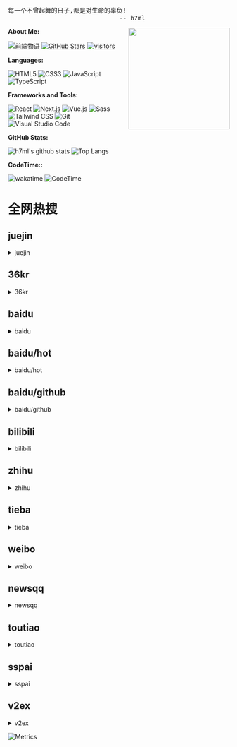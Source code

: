 <pre>
每一个不曾起舞的日子,都是对生命的辜负!
                              -- h7ml
</pre>

<img align='right' src="https://www.h7ml.cn/logo.png" width="230">

**About Me:**

[![前端物语](https://img.shields.io/badge/前端物语-4ABF8A?logo=Bloglovin&logoColor=fff)](https://www.h7ml.cn?q=github)
[![GitHub Stars](https://img.shields.io/github/stars/h7ml?color=2da44e&label=GitHub%20Stars&logo=Github)](https://github.com/h7ml)
[![visitors](https://visitor-badge.laobi.icu/badge?page_id=h7ml.h7ml)](https://github.com/h7ml)

**Languages:**

![HTML5](https://img.shields.io/badge/HTML5-E34F26?logo=HTML5&logoColor=fff)
![CSS3](https://img.shields.io/badge/CSS3-1572B6?logo=CSS3&logoColor=fff)
![JavaScript](https://img.shields.io/badge/JavaScript-F7DF1E?logo=JavaScript&logoColor=333)
![TypeScript](https://img.shields.io/badge/TypeScript-3178C6?logo=TypeScript&logoColor=fff)

**Frameworks and Tools:**

![React](https://img.shields.io/badge/React-61DAFB?logo=React&logoColor=333)
![Next.js](https://img.shields.io/badge/Next.js-000000?logo=Next.js&logoColor=fff)
![Vue.js](https://img.shields.io/badge/Vue.js-4FC08D?logo=Vue.js&logoColor=fff)
![Sass](https://img.shields.io/badge/Sass-CC6699?logo=Sass&logoColor=fff)
![Tailwind CSS](https://img.shields.io/badge/Tailwind%20CSS-06B6D4?logo=TailwindCSS&logoColor=fff)
![Git](https://img.shields.io/badge/Git-F05032?logo=Git&logoColor=fff)
![Visual Studio Code](https://img.shields.io/badge/VS%20CODE-007ACC?logo=VisualStudioCode&logoColor=fff)

**GitHub Stats:**

![h7ml's github stats](https://github-readme-stats.vercel.app/api?username=h7ml&show_icons=true&hide_title=true&count_private=true)
![Top Langs](https://github-readme-stats.vercel.app/api/top-langs/?username=h7ml&layout=compact)

**CodeTime::**

![wakatime](https://wakatime.com/share/@78c90c00-b60a-4b53-aca3-cdaada528717/e2a927a0-e579-4e6e-98cb-d769bbc3de2c.png)
![CodeTime](https://img.shields.io/endpoint?style=social&url=https%3A%2F%2Fapi.codetime.dev%2Fshield%3Fid%3D3645%26project%3D%26in%3D0)
# 全网热搜

## juejin

<details>
<summary>juejin</summary>

<ol>
<li>
[如何实现 H5 秒开？](https://juejin.cn/post/7249665163242307640)
</li>
<li>
[法医奇遇记：蛋糕店与HTTP缓存协议](https://juejin.cn/post/7250025436017115197)
</li>
<li>
[【法医奇遇记】法医破案之HTTP协议状态码探秘](https://juejin.cn/post/7250357906712035389)
</li>
<li>
[写给初中级 Vue 工程师的高级进阶指南，一起干爆 Vue3！](https://juejin.cn/post/7249761605600542781)
</li>
<li>
[什么？！前端工程师还不会 Docker？](https://juejin.cn/post/7250029395023544376)
</li>
<li>
[几天不写React，已经看不懂语法了](https://juejin.cn/post/7249933985563459640)
</li>
<li>
[作为前端 leader，怎么快速搭建多环境CICD自动化部署？](https://juejin.cn/post/7250083673189253176)
</li>
<li>
[每个前端开发需要了解的10个强大的CSS属性](https://juejin.cn/post/7249740342751526973)
</li>
<li>
[9 个值得推荐的 Vue3 UI 框架](https://juejin.cn/post/7249938821856755770)
</li>
<li>
[我看UI小姐姐就是在为难我这个切图仔](https://juejin.cn/post/7249623814148472890)
</li>
<li>
[档案真的很重要，它关乎你的未来，请一定保管好](https://juejin.cn/post/7249930189181993020)
</li>
<li>
[若依系统改造 16](https://juejin.cn/post/7249926456884117563)
</li>
<li>
[如何实现快速同步亿级商品数据至 Elasticsearch？](https://juejin.cn/post/7249706074268729404)
</li>
<li>
[【Netty】「项目实战」（二）提升聊天室的性能，从引入心跳检测机制开始](https://juejin.cn/post/7249651027745931301)
</li>
<li>
[一名前端双非学生的大厂面试之旅（腾讯，字节，快手，网易，百度）](https://juejin.cn/post/7250305399038820409)
</li>
<li>
[特定条件下尽量不要在react中使用&&](https://juejin.cn/post/7249948549788811322)
</li>
<li>
[Hutool 30](https://juejin.cn/post/7250037058684649531)
</li>
<li>
[如何实现分片加载网络数据？让页面秒开无白屏！](https://juejin.cn/post/7249907952156721209)
</li>
<li>
[URL缩短服务：复杂问题的简洁解决方案](https://juejin.cn/post/7249665935782330427)
</li>
<li>
[Vue3.x: 为何腾讯出品的TDesign日期库择dayjs而弃momentjs](https://juejin.cn/post/7250298574495055929)
</li>
<li>
[紧急新闻，gitee图床崩了，教大家如何搭建自己的图床？](https://juejin.cn/post/7250029035744067621)
</li>
<li>
[全新 Javascript 装饰器实战上篇：用 MobX 的方式打开 Vue](https://juejin.cn/post/7248801590113763386)
</li>
<li>
[为什么强烈不建议使用继承](https://juejin.cn/post/7250091744527269944)
</li>
<li>
[云音乐 KubeCost 助力 FinOps 降本增效](https://juejin.cn/post/7249755414912614456)
</li>
<li>
[3 分钟教你用阿里 Formily.js 快速做一个登录表单](https://juejin.cn/post/7249985405126131769)
</li>
<li>
[虔诚地向Builder模式道个歉](https://juejin.cn/post/7249904542866047031)
</li>
<li>
[树莓派控制LED灯实现闪烁：软硬结合才是硬核](https://juejin.cn/post/7250025436015870013)
</li>
<li>
[这几个自学前端/编程的苦，你千万不要吃](https://juejin.cn/post/7249943229289267258)
</li>
<li>
[只要你会vue，5分钟学不会 svelte 你来找我 👊](https://juejin.cn/post/7250302384051945530)
</li>
<li>
[DeepSpeed + Kubernetes 如何轻松落地大规模分布式训练](https://juejin.cn/post/7249948549788483642)
</li>
<li>
[CentOS 利用 screen 进行多任务管理](https://juejin.cn/post/7249670743359848507)
</li>
<li>
[解锁高效部署！快速搭建Kubernetes集群，提升团队生产力！](https://juejin.cn/post/7249633061440389180)
</li>
<li>
[Bash 脚本中的 set 命令教程【set -x -e +e】](https://juejin.cn/post/7249942474591649852)
</li>
<li>
[服务:AI时代理解产品即服务](https://juejin.cn/post/7249948524195414075)
</li>
<li>
[一款好用的 Chrome Mock 插件](https://juejin.cn/post/7249644495174746170)
</li>
<li>
[【AI 充电】KServe + Fluid 加速大模型推理](https://juejin.cn/post/7249644495174893626)
</li>
<li>
[VMware 搭建 Linux 虚拟机环境 (CentOS 7.9)](https://juejin.cn/post/7250009145915719740)
</li>
<li>
[超炫酷项目来袭！DragGAN 正式开源了！](https://juejin.cn/post/7250291603813777466)
</li>
<li>
[配置: 记前端Mac电脑里的秘密](https://juejin.cn/post/7250029300820459578)
</li>
<li>
[使用 OAT 工具替换 OceanBase 云平台节点](https://juejin.cn/post/7249982413198966821)
</li>
<li>
[深度解读字节跳动开源的云原生数据仓库 ByConity](https://juejin.cn/post/7249933985563836472)
</li>
<li>
[【AI 充电】揭秘大语言模型实践：分布式推理的工程化落地才是关键！](https://juejin.cn/post/7249909247037669437)
</li>
<li>
[【Netty】「项目实战」（三）序列化算法选型对聊天室可扩展性的影响](https://juejin.cn/post/7250374485567569979)
</li>
<li>
[用这个开源项目，网络小白也能搞定容器网络问题排查](https://juejin.cn/post/7249990465402093624)
</li>
<li>
[Flutter CustomPaint详解](https://juejin.cn/post/7249624871721762871)
</li>
<li>
[痛定思痛！我写起了后端代码。](https://juejin.cn/post/7250377976134303801)
</li>
<li>
[解读 RocketMQ 5.0 全新的高可用设计](https://juejin.cn/post/7249958720292225080)
</li>
<li>
[信息和其层次模型的思考](https://juejin.cn/post/7249913673216360506)
</li>
<li>
[如何删除本地和远程 Git 分支](https://juejin.cn/post/7249902602018996280)
</li>
<li>
[移动端滚动分页解决方案](https://juejin.cn/post/7250080519068565565)
</li>
</ol>
</details>

## 36kr

<details>
<summary>36kr</summary>

<ol>
<li>
[9点1氪丨胖东来8页报告调查顾客员工争执；携程员工每孩补贴5万元；国际饮料协会：阿斯巴甜致癌结论有误导](https://www.36kr.com/p/2324296526634628)
</li>
<li>
[几个小时之前，世界首家3万亿美元公司诞生](https://www.36kr.com/p/2325149627129478)
</li>
<li>
[孙正义投的独角兽爆雷，2千万用户95%是机器人，估值高达80亿](https://www.36kr.com/p/2325135303155330)
</li>
<li>
[阿斯巴甜致癌，没那么简单](https://www.36kr.com/p/2325063773216392)
</li>
<li>
[资深沪漂，都在过“0元周末”](https://www.36kr.com/p/2324235724989313)
</li>
<li>
[硅谷老钱和中国巨头，AI并购潮的同行不同命](https://www.36kr.com/p/2324857561882247)
</li>
<li>
[5.5G来了，网速10000Mbps](https://www.36kr.com/p/2324848929465221)
</li>
<li>
[不要叫我程序员，我是「AI工程师」，马斯克：开始卷自然语言编程](https://www.36kr.com/p/2325127671243652)
</li>
<li>
[反卷秘诀：从事高杠杆活动](https://www.36kr.com/p/2308521473912326)
</li>
<li>
[梁家辉救不了马自达](https://www.36kr.com/p/2325040722353801)
</li>
<li>
[有了生成式AI，工作的底层逻辑，变了](https://www.36kr.com/p/2324236248753033)
</li>
<li>
[氪星晚报｜格力电器董明珠：格力有信心明年现金分红能达每股派2元或以上；腾讯控股：耗资约4.01亿港元回购121万股；穆迪与微软和OpenAI合作开发AI助手](https://www.36kr.com/p/2324317319323269)
</li>
<li>
[NFC卷土重来！IoT时代如何跟WiFi、蓝牙抢C位？](https://www.36kr.com/p/2325074101126531)
</li>
<li>
[宁德时代新电池或首发于国产Model 3：比磷酸铁锂能量密度高，比三元电池便宜](https://www.36kr.com/p/2324878611127938)
</li>
<li>
[开服即爆，破了网易内部所有记录的逆水寒手游到底做对了什么](https://www.36kr.com/p/2324280309735045)
</li>
<li>
[80、90 后童年记忆的世嘉游戏，怎么就不行了](https://www.36kr.com/p/2324324369358468)
</li>
<li>
[跨境支付公司「连连支付」拟赴港上市，三年亏20亿元｜IPO观察](https://www.36kr.com/p/2324874380746375)
</li>
<li>
[菜鸟晚飞，前程未卜](https://www.36kr.com/p/2324923719933571)
</li>
<li>
[高考志愿填报，一门月赚百万的生意](https://www.36kr.com/p/2324257843700617)
</li>
<li>
[为了商业化，B站组织架构调整再升维](https://www.36kr.com/p/2324227038716801)
</li>
<li>
[大模型难掩AI制药的悲伤：越过山丘，无人等候](https://www.36kr.com/p/2324302545077637)
</li>
<li>
[古茗上“云朵盐水鸭”，乐乐茶卖“鸭血”，这是什么产品风？](https://www.36kr.com/p/2324940146744962)
</li>
<li>
[液流电池“升温”，是虚火还是真火？](https://www.36kr.com/p/2324899674840704)
</li>
<li>
[慧算账冲刺港交所：为中小微企业提供AI赋能财税解决方案，腾讯、小米为股东](https://www.36kr.com/p/2324944838139526)
</li>
<li>
[科学高效“种草”的难题，谁来破局？](https://www.36kr.com/p/2324941368548994)
</li>
<li>
[七牛云赴港IPO，云计算“价格战”打响，何以破局？](https://www.36kr.com/p/2324887549748102)
</li>
<li>
[房屋养老金是什么？钱从哪来、花到哪去？｜专访](https://www.36kr.com/p/2324897494392449)
</li>
<li>
[一文看完阿斯巴甜“安全性认证的跌宕之路”](https://www.36kr.com/p/2324873256510345)
</li>
<li>
[11家消费公司拿到新钱，古茗回应IPO传闻，五大品类增长最快品牌发布｜创投大视野](https://www.36kr.com/p/2324147525295749)
</li>
<li>
[年内地方政府引导基金规模持续扩大](https://www.36kr.com/p/2323960154268550)
</li>
<li>
[EV销售方式多样化，日本要当“新型家电”卖](https://www.36kr.com/p/2324886166774656)
</li>
<li>
[VC/PE圈来了“洋和尚”，投募两不误，30多个地区政府表示欢迎](https://www.36kr.com/p/2325044377150342)
</li>
<li>
[坂本龙一最后的自传与告白——《我还能看到多少次满月升起》](https://www.36kr.com/p/2321150228317063)
</li>
<li>
[出海周刊52期 | 传Shopee即将上马全托管，不同类型的卖家开始盘算起来了](https://www.36kr.com/p/2324469533172611)
</li>
<li>
[又到北交所密集申报期：330家企业处于辅导期 268家符合财务标准](https://www.36kr.com/p/2322701928686468)
</li>
<li>
[导致数据驱动的项目失败的六大原因](https://www.36kr.com/p/2323995352163204)
</li>
</ol>
</details>

## baidu

<details>
<summary>baidu</summary>

<ol>
<li>
[黑龙江下冰雹：墙体像子弹打过一样](https://www.baidu.com/s?wd=%E9%BB%91%E9%BE%99%E6%B1%9F%E4%B8%8B%E5%86%B0%E9%9B%B9%EF%BC%9A%E5%A2%99%E4%BD%93%E5%83%8F%E5%AD%90%E5%BC%B9%E6%89%93%E8%BF%87%E4%B8%80%E6%A0%B7)
</li>
<li>
[法国马赛最大图书馆被烧毁](https://www.baidu.com/s?wd=%E6%B3%95%E5%9B%BD%E9%A9%AC%E8%B5%9B%E6%9C%80%E5%A4%A7%E5%9B%BE%E4%B9%A6%E9%A6%86%E8%A2%AB%E7%83%A7%E6%AF%81)
</li>
<li>
[2023年暑运正式启动](https://www.baidu.com/s?wd=2023%E5%B9%B4%E6%9A%91%E8%BF%90%E6%AD%A3%E5%BC%8F%E5%90%AF%E5%8A%A8)
</li>
<li>
[国防科大回应近期网络传闻](https://www.baidu.com/s?wd=%E5%9B%BD%E9%98%B2%E7%A7%91%E5%A4%A7%E5%9B%9E%E5%BA%94%E8%BF%91%E6%9C%9F%E7%BD%91%E7%BB%9C%E4%BC%A0%E9%97%BB)
</li>
<li>
[国科大校长说着说着就哭了](https://www.baidu.com/s?wd=%E5%9B%BD%E7%A7%91%E5%A4%A7%E6%A0%A1%E9%95%BF%E8%AF%B4%E7%9D%80%E8%AF%B4%E7%9D%80%E5%B0%B1%E5%93%AD%E4%BA%86)
</li>
<li>
[胖东来老板劝网友卖房](https://www.baidu.com/s?wd=%E8%83%96%E4%B8%9C%E6%9D%A5%E8%80%81%E6%9D%BF%E5%8A%9D%E7%BD%91%E5%8F%8B%E5%8D%96%E6%88%BF)
</li>
<li>
[一波音777在俄准备起飞时着火](https://www.baidu.com/s?wd=%E4%B8%80%E6%B3%A2%E9%9F%B3777%E5%9C%A8%E4%BF%84%E5%87%86%E5%A4%87%E8%B5%B7%E9%A3%9E%E6%97%B6%E7%9D%80%E7%81%AB)
</li>
<li>
[尹锡悦：韩国是“全球中枢国家”](https://www.baidu.com/s?wd=%E5%B0%B9%E9%94%A1%E6%82%A6%EF%BC%9A%E9%9F%A9%E5%9B%BD%E6%98%AF%E2%80%9C%E5%85%A8%E7%90%83%E4%B8%AD%E6%9E%A2%E5%9B%BD%E5%AE%B6%E2%80%9D)
</li>
<li>
[娄艺潇自曝体重快120斤](https://www.baidu.com/s?wd=%E5%A8%84%E8%89%BA%E6%BD%87%E8%87%AA%E6%9B%9D%E4%BD%93%E9%87%8D%E5%BF%AB120%E6%96%A4)
</li>
<li>
[知情人:杀害女子“书法家”自缢身亡](https://www.baidu.com/s?wd=%E7%9F%A5%E6%83%85%E4%BA%BA%3A%E6%9D%80%E5%AE%B3%E5%A5%B3%E5%AD%90%E2%80%9C%E4%B9%A6%E6%B3%95%E5%AE%B6%E2%80%9D%E8%87%AA%E7%BC%A2%E8%BA%AB%E4%BA%A1)
</li>
<li>
[Angelababy 这是我结婚的地方](https://www.baidu.com/s?wd=Angelababy%20%E8%BF%99%E6%98%AF%E6%88%91%E7%BB%93%E5%A9%9A%E7%9A%84%E5%9C%B0%E6%96%B9)
</li>
<li>
[泰国女子小腿卷入自动步道被迫截肢](https://www.baidu.com/s?wd=%E6%B3%B0%E5%9B%BD%E5%A5%B3%E5%AD%90%E5%B0%8F%E8%85%BF%E5%8D%B7%E5%85%A5%E8%87%AA%E5%8A%A8%E6%AD%A5%E9%81%93%E8%A2%AB%E8%BF%AB%E6%88%AA%E8%82%A2)
</li>
<li>
[三甲医院又现“塌方式”腐败](https://www.baidu.com/s?wd=%E4%B8%89%E7%94%B2%E5%8C%BB%E9%99%A2%E5%8F%88%E7%8E%B0%E2%80%9C%E5%A1%8C%E6%96%B9%E5%BC%8F%E2%80%9D%E8%85%90%E8%B4%A5)
</li>
<li>
[蔡徐坤豆瓣主页作品全部清空](https://www.baidu.com/s?wd=%E8%94%A1%E5%BE%90%E5%9D%A4%E8%B1%86%E7%93%A3%E4%B8%BB%E9%A1%B5%E4%BD%9C%E5%93%81%E5%85%A8%E9%83%A8%E6%B8%85%E7%A9%BA)
</li>
<li>
[黑龙江特大冰雹砸碎几乎整栋楼玻璃](https://www.baidu.com/s?wd=%E9%BB%91%E9%BE%99%E6%B1%9F%E7%89%B9%E5%A4%A7%E5%86%B0%E9%9B%B9%E7%A0%B8%E7%A2%8E%E5%87%A0%E4%B9%8E%E6%95%B4%E6%A0%8B%E6%A5%BC%E7%8E%BB%E7%92%83)
</li>
<li>
[高校男生被女生泼油漆开水?双方和解](https://www.baidu.com/s?wd=%E9%AB%98%E6%A0%A1%E7%94%B7%E7%94%9F%E8%A2%AB%E5%A5%B3%E7%94%9F%E6%B3%BC%E6%B2%B9%E6%BC%86%E5%BC%80%E6%B0%B4%3F%E5%8F%8C%E6%96%B9%E5%92%8C%E8%A7%A3)
</li>
<li>
[列车未载所有乘客就发车？官方致歉](https://www.baidu.com/s?wd=%E5%88%97%E8%BD%A6%E6%9C%AA%E8%BD%BD%E6%89%80%E6%9C%89%E4%B9%98%E5%AE%A2%E5%B0%B1%E5%8F%91%E8%BD%A6%EF%BC%9F%E5%AE%98%E6%96%B9%E8%87%B4%E6%AD%89)
</li>
<li>
[男子外出干活遇超大菌子](https://www.baidu.com/s?wd=%E7%94%B7%E5%AD%90%E5%A4%96%E5%87%BA%E5%B9%B2%E6%B4%BB%E9%81%87%E8%B6%85%E5%A4%A7%E8%8F%8C%E5%AD%90)
</li>
<li>
[法国骚乱已蔓延到邻国比利时](https://www.baidu.com/s?wd=%E6%B3%95%E5%9B%BD%E9%AA%9A%E4%B9%B1%E5%B7%B2%E8%94%93%E5%BB%B6%E5%88%B0%E9%82%BB%E5%9B%BD%E6%AF%94%E5%88%A9%E6%97%B6)
</li>
<li>
[顾客吃肯德基发现鸡腿冒血水](https://www.baidu.com/s?wd=%E9%A1%BE%E5%AE%A2%E5%90%83%E8%82%AF%E5%BE%B7%E5%9F%BA%E5%8F%91%E7%8E%B0%E9%B8%A1%E8%85%BF%E5%86%92%E8%A1%80%E6%B0%B4)
</li>
<li>
[曝蔡徐坤事件或涉及未成年](https://www.baidu.com/s?wd=%E6%9B%9D%E8%94%A1%E5%BE%90%E5%9D%A4%E4%BA%8B%E4%BB%B6%E6%88%96%E6%B6%89%E5%8F%8A%E6%9C%AA%E6%88%90%E5%B9%B4)
</li>
<li>
[非洲的杂交水稻被带到袁隆平墓前](https://www.baidu.com/s?wd=%E9%9D%9E%E6%B4%B2%E7%9A%84%E6%9D%82%E4%BA%A4%E6%B0%B4%E7%A8%BB%E8%A2%AB%E5%B8%A6%E5%88%B0%E8%A2%81%E9%9A%86%E5%B9%B3%E5%A2%93%E5%89%8D)
</li>
<li>
[14岁女孩500元卖头发被商贩剪坏](https://www.baidu.com/s?wd=14%E5%B2%81%E5%A5%B3%E5%AD%A9500%E5%85%83%E5%8D%96%E5%A4%B4%E5%8F%91%E8%A2%AB%E5%95%86%E8%B4%A9%E5%89%AA%E5%9D%8F)
</li>
<li>
[杨颖工作室改名刘瑕心理工作室](https://www.baidu.com/s?wd=%E6%9D%A8%E9%A2%96%E5%B7%A5%E4%BD%9C%E5%AE%A4%E6%94%B9%E5%90%8D%E5%88%98%E7%91%95%E5%BF%83%E7%90%86%E5%B7%A5%E4%BD%9C%E5%AE%A4)
</li>
<li>
[雷公与儿子见面时间确认](https://www.baidu.com/s?wd=%E9%9B%B7%E5%85%AC%E4%B8%8E%E5%84%BF%E5%AD%90%E8%A7%81%E9%9D%A2%E6%97%B6%E9%97%B4%E7%A1%AE%E8%AE%A4)
</li>
<li>
[7岁女孩有弟弟后眼睛突然看不清](https://www.baidu.com/s?wd=7%E5%B2%81%E5%A5%B3%E5%AD%A9%E6%9C%89%E5%BC%9F%E5%BC%9F%E5%90%8E%E7%9C%BC%E7%9D%9B%E7%AA%81%E7%84%B6%E7%9C%8B%E4%B8%8D%E6%B8%85)
</li>
<li>
[李现 这次没有版权问题了](https://www.baidu.com/s?wd=%E6%9D%8E%E7%8E%B0%20%E8%BF%99%E6%AC%A1%E6%B2%A1%E6%9C%89%E7%89%88%E6%9D%83%E9%97%AE%E9%A2%98%E4%BA%86)
</li>
<li>
[助手给白百何吃烤焦的面包](https://www.baidu.com/s?wd=%E5%8A%A9%E6%89%8B%E7%BB%99%E7%99%BD%E7%99%BE%E4%BD%95%E5%90%83%E7%83%A4%E7%84%A6%E7%9A%84%E9%9D%A2%E5%8C%85)
</li>
<li>
[杀害女子后潜逃的“书法家”已死亡](https://www.baidu.com/s?wd=%E6%9D%80%E5%AE%B3%E5%A5%B3%E5%AD%90%E5%90%8E%E6%BD%9C%E9%80%83%E7%9A%84%E2%80%9C%E4%B9%A6%E6%B3%95%E5%AE%B6%E2%80%9D%E5%B7%B2%E6%AD%BB%E4%BA%A1)
</li>
<li>
[男子带娃乘车被挤强坐女乘客腿上](https://www.baidu.com/s?wd=%E7%94%B7%E5%AD%90%E5%B8%A6%E5%A8%83%E4%B9%98%E8%BD%A6%E8%A2%AB%E6%8C%A4%E5%BC%BA%E5%9D%90%E5%A5%B3%E4%B9%98%E5%AE%A2%E8%85%BF%E4%B8%8A)
</li>
</ol>
</details>

## baidu/hot

<details>
<summary>baidu/hot</summary>

<ol>
<li>
[听说最近AI应用爆了？！来AI Studio玩转大模型应用](https://www.paddlepaddle.org.cn/support/news?action=detail&id=3397)
</li>
<li>
[ShopWind v4.2 更新，Vue3+uniapp 新增虚拟产品扫描核销](https://www.oschina.net/news/247487/shopwind-4-2-updated)
</li>
<li>
[OpenTiny Vue 3.9.0 版本发布：新增 3 个新组件、支持 SSR🎉](https://www.oschina.net/news/247473/opentiny-vue-3-9-0-released)
</li>
<li>
[对未知物体进行6D追踪和3D重建，英伟达方法取得新SOTA，入选CVPR 2023](https://www.jiqizhixin.com/articles/2023-07-01-3)
</li>
<li>
[「羊驼」们走到哪一步了？研究表明：最好的能达到GPT-4性能的68%](https://www.jiqizhixin.com/articles/2023-07-01-2)
</li>
<li>
[凌志软件加入飞桨技术伙伴计划，共同探索“AI+金融”应用场景落地](https://www.paddlepaddle.org.cn/support/news?action=detail&id=3396)
</li>
<li>
[不要叫我程序员，我是「AI工程师」，马斯克：开始卷自然语言编程](https://www.jiqizhixin.com/articles/2023-07-01)
</li>
<li>
[苹果成全球首家收盘价超 3 万亿美元的上市公司](https://www.oschina.net/news/247465/apples-market-cap-3-trillion)
</li>
<li>
[Proton 推出开源密码管理器，兼身份管理器](https://www.oschina.net/news/247461/proton-pass-launch)
</li>
<li>
[DragGAN —— 基于点的交互式 AI 图像工具](https://www.oschina.net/p/draggan)
</li>
</ol>
</details>

## baidu/github

<details>
<summary>baidu/github</summary>

<ol>
<li>
[XingangPan/DragGAN](https://github.com/XingangPan/DragGAN)
</li>
<li>
[sveltejs/svelte](https://github.com/sveltejs/svelte)
</li>
<li>
[ykdojo/kaguya](https://github.com/ykdojo/kaguya)
</li>
<li>
[vllm-project/vllm](https://github.com/vllm-project/vllm)
</li>
<li>
[papers-we-love/papers-we-love](https://github.com/papers-we-love/papers-we-love)
</li>
<li>
[s0md3v/sd-webui-roop](https://github.com/s0md3v/sd-webui-roop)
</li>
<li>
[techleadhd/chatgpt-retrieval](https://github.com/techleadhd/chatgpt-retrieval)
</li>
<li>
[PowerShell/PowerShell](https://github.com/PowerShell/PowerShell)
</li>
<li>
[QiuChenlyOpenSource/InjectLib](https://github.com/QiuChenlyOpenSource/InjectLib)
</li>
<li>
[1Panel-dev/1Panel](https://github.com/1Panel-dev/1Panel)
</li>
<li>
[THUDM/WebGLM](https://github.com/THUDM/WebGLM)
</li>
<li>
[google/googletest](https://github.com/google/googletest)
</li>
<li>
[gedoor/legado](https://github.com/gedoor/legado)
</li>
</ol>
</details>

## bilibili

<details>
<summary>bilibili</summary>

<ol>
<li>
[“我，（        ），打钱！”](https://b23.tv/BV1Kz4y1n7af)
</li>
<li>
[瘦小的妹子累得满头大汗，花11天挑战非遗美食！](https://b23.tv/BV1qk4y1T75C)
</li>
<li>
["B 站 最 强 阵 容"](https://b23.tv/BV1PV4y1177z)
</li>
<li>
[在我毕业的地方再过个生日吧！](https://b23.tv/BV1qa4y1c7S1)
</li>
<li>
[YOASOBI「アイドル」(Idol) from 『YOASOBI ARENA TOUR 2023 "電光石火"』2023.6.4@さいたまスーパーアリーナ](https://b23.tv/BV1ym4y1a7G3)
</li>
<li>
[鼓可以用来演奏钢琴曲？](https://b23.tv/BV1ok4y1T73m)
</li>
<li>
[假如用“邓紫棋”的味道唱《修炼爱情》？](https://b23.tv/BV1M14y1m7iW)
</li>
<li>
[永琪来见我爸妈了…](https://b23.tv/BV1aP411i7BU)
</li>
<li>
[小姐姐对我的性别产生了质疑！](https://b23.tv/BV15a4y1c7X8)
</li>
<li>
[学会这个隐藏功能帮你省下拖车费](https://b23.tv/BV1e14y12737)
</li>
<li>
[你以为自己很正义吗？很多时候是自我欺骗罢了](https://b23.tv/BV17P411i7zP)
</li>
<li>
[只要有锅就能做！比冰激凌好吃，入口即化的柠檬巴巴露亚蛋糕，超级清爽适合夏天~](https://b23.tv/BV1NF411o7UJ)
</li>
<li>
[或许主人会抛弃我们，但我们不会抛弃同伴](https://b23.tv/BV1N14y1m76P)
</li>
<li>
[李炮儿勇闯好声音之沈阳总决赛！！](https://b23.tv/BV1Zj411m7VL)
</li>
<li>
[群英荟萃？萝卜开会！宫廷名菜到底什么味儿？《编辑部的故事》P4](https://b23.tv/BV16m4y1a7vm)
</li>
<li>
[第一次价格大战！挑战大润发！挑战山姆！让物价回归！](https://b23.tv/BV1qF411d7Ky)
</li>
<li>
[你们迟到都找过什么理由？](https://b23.tv/BV1ba4y1c79J)
</li>
<li>
[都什么年代，谁还守护传统花果山？！！](https://b23.tv/BV1cP411i7a9)
</li>
<li>
[【第三次世界大战】第三集完整版！展示现代战争的多种打法，几十款国产武器同时亮相](https://b23.tv/BV1gX4y1v7ud)
</li>
<li>
[最硬核的长寿面](https://b23.tv/BV1wM4y1778r)
</li>
<li>
[汽车意外落水，短短8秒沉入水中，这么短暂的机会我们如何才能抓的住](https://b23.tv/BV1xV411M7fX)
</li>
<li>
[“我不想毁在这些人手里”](https://b23.tv/BV1SF411d7W9)
</li>
<li>
[⚡️三 摇 分 身⚡️ Roly Poly！ 【咬人猫】](https://b23.tv/BV1Ls4y1F7yZ)
</li>
<li>
[《干饭和分手两不耽误》#李宗恒](https://b23.tv/BV1JP411i7bj)
</li>
<li>
[给贵州山村足球队办毕业礼，没想到全场失控…](https://b23.tv/BV1Yj411S7ks)
</li>
<li>
[《流浪汉速成指南》](https://b23.tv/BV19X4y1p7vn)
</li>
<li>
[猫：你什么意思](https://b23.tv/BV1yF411d71W)
</li>
<li>
[评分9.1却无法上架，这部电影很危险？高分经典《飞越疯人院》](https://b23.tv/BV1ka4y1c7PZ)
</li>
<li>
[EXO《Hear Me Out》MV](https://b23.tv/BV1Fu411b7i7)
</li>
<li>
[帅小伙耗时4天消耗近1000元做佛跳墙，成品惊艳了！](https://b23.tv/BV1rX4y1p7Xh)
</li>
<li>
[出分后的江浙老爸](https://b23.tv/BV12X4y1q7fN)
</li>
<li>
[仅仅一个“嗯”字，就能唱到火爆全网，网友：终于找到歌名了](https://b23.tv/BV1MX4y1v7dq)
</li>
<li>
[全球顶级网红撒盐哥餐厅！一顿饭竟花了接近￥5000！](https://b23.tv/BV1fW4y1f7Eu)
</li>
<li>
[《明日方舟》全新故事「眠于树影之中」活动宣传PV](https://b23.tv/BV1gh4y1M7Ya)
</li>
<li>
[⚡叮⚡叮⚡当⚡当⚡叮⚡当⚡](https://b23.tv/BV16X4y1p7qF)
</li>
<li>
[野外有只熊向你冲过来该怎么办？](https://b23.tv/BV1wh4y1M7n7)
</li>
<li>
[我好幸运，一晚上捡了这么多东西，还有一条狗#当然要拍照记录啊 #阿拉斯加 #萌宠日常记录](https://b23.tv/BV1is4y1r7fB)
</li>
<li>
[你 会 忍 术 是 吧 ！](https://b23.tv/BV1JM4y177Nt)
</li>
<li>
[这就是默契！](https://b23.tv/BV1WV411g74H)
</li>
<li>
[【梗百科】外网爆火的杀人奶昔是啥梗？](https://b23.tv/BV1gh4y1M7JD)
</li>
<li>
[我从三岁起，就会做钓鱼竿！老婆想吃鱼根本难不倒我！](https://b23.tv/BV17a4y1c7MG)
</li>
<li>
[穿兽装下腰？？？！！](https://b23.tv/BV1Th411N7a6)
</li>
<li>
[全网最全！清华博士带你深入解读火柴人和数学的决斗（上）](https://b23.tv/BV1ou411t7Ho)
</li>
<li>
[火柴人 VS 数学(Math)](https://b23.tv/BV1ph4y1g75E)
</li>
<li>
[本来挺喜欢懒羊羊的](https://b23.tv/BV1Fh4y1M777)
</li>
<li>
[【全网最全】华语乐坛百大毕业歌（1915-2023），35分钟见证118首关于校园青春的记忆！](https://b23.tv/BV1Kz4y1n7Dr)
</li>
<li>
[千万不要在游戏里跟外国人聊天......](https://b23.tv/BV16m4y1a7rG)
</li>
<li>
[这次应该是正版极限国度了吧](https://b23.tv/BV18X4y1q7R4)
</li>
<li>
[探访非洲最大水上贫民窟，遭遇黑帮敲诈，这地方连警察都不敢进！](https://b23.tv/BV18X4y1p7KK)
</li>
<li>
[狗狗我这次真的要说再见了](https://b23.tv/BV19N411D77B)
</li>
<li>
[带47岁妈妈打扮成逃离宴会的女明星](https://b23.tv/BV1dV4y1y7xh)
</li>
<li>
[高情商聊烧](https://b23.tv/BV1ag4y1N72E)
</li>
<li>
[【带粉丝练90天!】他的身体发生了什么变化?!](https://b23.tv/BV16k4y1T7qe)
</li>
<li>
[手机发热严重，到底谁是内鬼？](https://b23.tv/BV1gh411N7vm)
</li>
<li>
[今天！我要利用我爸的热度，还清贷款！！！](https://b23.tv/BV1wV4y117r4)
</li>
<li>
[《别轻看自己》](https://b23.tv/BV1fV4y1y7a9)
</li>
<li>
[周深 X 美依礼芽 《secret base ～君がくれたもの～》（未闻花名ED）](https://b23.tv/BV1zN411D7JV)
</li>
<li>
[6s狂渲75000帧！挑战让立体光绘动起来！](https://b23.tv/BV18j411S7tM)
</li>
<li>
[虽然丑，还腿短，但这匹下等马翻身的故事能让你热血沸腾](https://b23.tv/BV1t14y1m7cn)
</li>
<li>
[夏日芭比0赘肉燃脂操！10min热辣暴汗 内啡肽up｜含拉伸](https://b23.tv/BV18g4y1N7fT)
</li>
<li>
[全球进入兽化阶段，所有人将变成最后吃的动物](https://b23.tv/BV1Bk4y1T7sA)
</li>
<li>
[小狗沉浸式SPA助你入眠](https://b23.tv/BV1Ms4y1F7Bf)
</li>
<li>
[红牛看了直呼我不敢赞助~](https://b23.tv/BV18X4y1p7vy)
</li>
<li>
[白银剑姬vs王者猫咪！你觉得谁能赢？#真金白银vs最强王者](https://b23.tv/BV1Zz4y1J76w)
</li>
<li>
[投资4亿的五星级酒店，荒废多年后杂草比人还高，真是太可惜了！](https://b23.tv/BV1kk4y1T7Rc)
</li>
<li>
[新英雄这不纯纯抽血泵吗](https://b23.tv/BV19h411P7Ry)
</li>
<li>
[「海的女儿」——《崩坏3》S级律者角色「死生之律者」宣传PV](https://b23.tv/BV1Mh4y1M79t)
</li>
<li>
[如来：搅拌车到底来没来（换源威力加强版）（p2补档）](https://b23.tv/BV12h411P7mb)
</li>
<li>
[《柯南》离谱！男人竟在洗澡时把自己淹死了！](https://b23.tv/BV1Wu411h7U8)
</li>
<li>
[异变突发！假面骑士意外团灭？！如今世界只剩下铠甲勇士拼死抵抗！而我却意外成为刑天铠甲召唤人！](https://b23.tv/BV1ch411N7bQ)
</li>
<li>
[《脑叶公司》150分钟剧情大电影丨𝔽𝔸ℂ𝔼 𝕋ℍ𝔼 𝔽𝔼𝔸ℝ  𝔹𝕌𝕀𝕃𝔻 𝕋ℍ𝔼 𝔽𝕌𝕋𝕌ℝ𝔼](https://b23.tv/BV1Wu411b7fb)
</li>
<li>
[泰山漂流记](https://b23.tv/BV1DN411D7Xg)
</li>
<li>
[《六劝诸君报考土木》](https://b23.tv/BV1oN411D7ej)
</li>
<li>
[刮个胡子给刮到急诊了...](https://b23.tv/BV1yg4y1N7r9)
</li>
<li>
[小傲小潮闯苏州！松鼠桂鱼贼正宗！](https://b23.tv/BV1fh411w7ad)
</li>
<li>
[土豆这样做，一吨吃不够！](https://b23.tv/BV1YV411g7u7)
</li>
<li>
[虽然我是个柜姐，但是我接触的都是高~端人士啊](https://b23.tv/BV17z4y1p772)
</li>
<li>
[一定要开心的活着啊，虽然总有些不如意【开心家族】](https://b23.tv/BV18h411P7zp)
</li>
<li>
[长话短说，用心的作品不该被埋没！](https://b23.tv/BV1RF411d7Zc)
</li>
<li>
[【赵文卓】一！个！能！打！的！都！没！有！](https://b23.tv/BV1Gz4y1p7vY)
</li>
<li>
[《三顾茅庐》真实现场画面曝光](https://b23.tv/BV1Fu411b7Ge)
</li>
<li>
[XG - GRL GVNG (Official Music Video)](https://b23.tv/BV1BN411U7Nh)
</li>
<li>
[楚河汉界|| 跑路之神的高祖，游击鬼才的彭越，龙王戏水的兵仙，焦头烂额的霸王](https://b23.tv/BV1MV411g7Fv)
</li>
<li>
[谁说没有便宜and好闻的男香！？谁说的！](https://b23.tv/BV14g4y1N7Li)
</li>
<li>
[水](https://b23.tv/BV1Jh4y1M7jc)
</li>
<li>
[外卖小哥以为我家被封了？！其实是…哈利波特主题大门玄关！](https://b23.tv/BV1bs4y1r7AU)
</li>
<li>
[做了女神六年舔狗，重来一世，你不舔了，她却急了【完结合集】](https://b23.tv/BV1zX4y1p7yg)
</li>
<li>
[沉浸式清洁丨懒女人是如何回家打扫卫生的](https://b23.tv/BV12k4y1T7bC)
</li>
<li>
[鸭妈妈：你们是我带过最差的一届！](https://b23.tv/BV1tm4y1a7QM)
</li>
<li>
[游戏官方：我们难道不是个冷门游戏吗？？！](https://b23.tv/BV1Vm4y1Y7UQ)
</li>
<li>
[成为声音博主后，朋友们奇怪的要求增加了…](https://b23.tv/BV11s4y1r7Ah)
</li>
<li>
[你以为的专业 VS 实际上的专业](https://b23.tv/BV1PF411o75y)
</li>
<li>
[大家赶紧来贵州村超帮帮我吧！我快不行了，酒太香了，美女太多了，牛瘪太香了！](https://b23.tv/BV1sX4y1p7jU)
</li>
<li>
[AI：把人类笑死或者气死之后就可以取代你们了！战术！](https://b23.tv/BV1vs4y1C7nX)
</li>
<li>
[简单的做一点香油](https://b23.tv/BV1bX4y1p7pt)
</li>
<li>
[【半佛】高考后的暑假，要不要去打暑假工？](https://b23.tv/BV1oV411u799)
</li>
<li>
[见油不见芡！模板级的老味鱼香肉丝，酸辣甜咸，妥妥下饭神器~](https://b23.tv/BV1QV4y1y7tx)
</li>
<li>
[我把自己做成了AI声库，以后不用张嘴说话了？](https://b23.tv/BV1j14y1m7jS)
</li>
<li>
[当美食UP主5年竟然胖了这么多！？食贫道的第一次Q&A](https://b23.tv/BV19V4y1y73J)
</li>
<li>
[文保单位保安追着问我，你这灯哪里偷拿的？！](https://b23.tv/BV1ns4y1F7hc)
</li>
</ol>
</details>

## zhihu

<details>
<summary>zhihu</summary>

<ol>
<li>
[读了 17 年高中的唐尚珺今年高考 594 分，并决定去读大学，如何评价唐尚珺「多年高考」的行为？](https://www.zhihu.com/question/609651139)
</li>
<li>
[联合国教科文组织通过决议，允许美国在 7 月恢复会员国身份，中国对最终决议投了反对票，如何解读？](https://www.zhihu.com/question/609689310)
</li>
<li>
[湖人自由市场首日四笔签约：续约八村塁，签约文森特、普林斯和雷迪什，如评价这些签约？](https://www.zhihu.com/question/609753176)
</li>
<li>
[大学生有什么学习网站?](https://www.zhihu.com/question/600134551)
</li>
<li>
[「港车北上」政策正式实施，首辆香港单牌车驶入珠海，将带来哪些便利？有哪些意义？](https://www.zhihu.com/question/609774013)
</li>
<li>
[为什么「加」「恰」「霞」三个字的拼音分别是 jiā、 qià、 xiá，而不是 jā、 qà、 xá？](https://www.zhihu.com/question/609163323)
</li>
<li>
[大家看完《消失的她》后有什么感受？](https://www.zhihu.com/question/609070712)
</li>
<li>
[996 和高三哪个更痛苦？](https://www.zhihu.com/question/605620273)
</li>
<li>
[消息称小米印度正在进行大规模裁员，官方回应「根据市场和业务情况对员工数量进行规划」，哪些信息值得关注？](https://www.zhihu.com/question/609615935)
</li>
<li>
[目前我国经济复苏进程正处于哪一阶段？当前中国经济的复苏与以往的周期性复苏有什么差别？](https://www.zhihu.com/question/609606249)
</li>
<li>
[法国爆发骚乱，苹果被砸店哄抢，两千辆车被烧，政府出动 4.5 万名警察，中使馆提醒防范，目前情况如何？](https://www.zhihu.com/question/609749253)
</li>
<li>
[亚马逊公司旗下 Kindle 中国电子书店停止运营，已启动退款程序，为何 Kindle 退出中国市场？](https://www.zhihu.com/question/609622371)
</li>
<li>
[如何看待吃自助餐先拿一盘蛋炒饭这种行为？](https://www.zhihu.com/question/440916537)
</li>
<li>
[美国一季度 GDP 终值出现罕见大幅上修，这意味着什么？](https://www.zhihu.com/question/609552412)
</li>
<li>
[「网红超市」胖东来 8 页报告调查「顾客与员工争执」，如何看待胖东来的处理结果，你是否满意？](https://www.zhihu.com/question/609604339)
</li>
<li>
[2023 年人民币兑美元汇率中间价已经发生了两次贬值，这两次情况有什么区别吗？](https://www.zhihu.com/question/609662293)
</li>
<li>
[八村塁不会出战今夏的男篮世界杯，这背后都有哪些原因？](https://www.zhihu.com/question/608902769)
</li>
<li>
[用米其林风格做东北菜会怎样?](https://www.zhihu.com/question/537470547)
</li>
<li>
[《红楼梦》中的「茄鲞」是一道杜撰的菜吗？](https://www.zhihu.com/question/25353387)
</li>
<li>
[剧透对悬疑电影影响到底有多大？你有哪些被剧透的经历？](https://www.zhihu.com/question/607981887)
</li>
<li>
[苹果市值突破三万亿美元，上半年纳指累涨 32%，特斯拉、英伟达等均涨超 100%，哪些信息值得关注？](https://www.zhihu.com/question/609751052)
</li>
<li>
[情绪稳定的本质是什么？](https://www.zhihu.com/question/607297046)
</li>
<li>
[你觉得勇士如何补强才能在库里生涯暮年再获一冠?](https://www.zhihu.com/question/608988761)
</li>
<li>
[MBA 是什么？为什么读 MBA？](https://www.zhihu.com/question/440312189)
</li>
<li>
[上大学用 32GB 存储空间的手机够吗?](https://www.zhihu.com/question/609064167)
</li>
<li>
[职校生的毕业季「不少专业几乎百分百就业，有人能上本科却选了职校学殡葬」，这反映出怎样的社会趋势与现象？](https://www.zhihu.com/question/609600942)
</li>
<li>
[全职在家写小说的网络作家如何克服阅历少的缺点？](https://www.zhihu.com/question/582107281)
</li>
<li>
[写网文如何把脑子里的东西转变成文字？](https://www.zhihu.com/question/608353761)
</li>
<li>
[电影《消失的她》里何非为什么不通过带假妻子回国来证明她是假的呢？](https://www.zhihu.com/question/608063314)
</li>
<li>
[中国武侠片里的「侠义」到底代表了什么？江湖有着什么样的意义？](https://www.zhihu.com/question/596581402)
</li>
<li>
[为了变漂亮，你坚持了哪些好习惯？](https://www.zhihu.com/question/268216399)
</li>
<li>
[卧冰求鲤为什么不用火，冰变薄不怕掉水里吗？](https://www.zhihu.com/question/609352523)
</li>
<li>
[民办本科和好大专哪个好?](https://www.zhihu.com/question/608881929)
</li>
<li>
[携程宣布投入 10 亿元鼓励员工生育，每孩每年 1 万，连发 5 年，如何看待此举？哪些信息值得关注？](https://www.zhihu.com/question/609559160)
</li>
<li>
[为什么物理学中先假设理论是对称的，再让其破缺？](https://www.zhihu.com/question/609401387)
</li>
<li>
[哪一刻，你忽然感受到了一个小孩子的孤独？](https://www.zhihu.com/question/328857889)
</li>
<li>
[准大一生应该先提前买电脑还是开学后再买？](https://www.zhihu.com/question/609719019)
</li>
<li>
[追梦 4 年 1 亿美元续约勇士，联手保罗 + 水花再冲总冠军，如何评价这样的选择？](https://www.zhihu.com/question/609730955)
</li>
<li>
[同样是 T1 坦辅，为什么张飞在顶端巅峰赛比牛魔更受大众喜爱呢？](https://www.zhihu.com/question/584112807)
</li>
<li>
[美国《国家地理》杂志纸质版明年停刊，停刊原因可能是什么？](https://www.zhihu.com/question/609610373)
</li>
<li>
[神经网络为什么具有容错性？](https://www.zhihu.com/question/609296871)
</li>
<li>
[高考结束了，书本是丢还是留？](https://www.zhihu.com/question/608423177)
</li>
<li>
[庞贝古城遗址发现疑似披萨壁画，引发披萨起源与口味之争，如何看待这轮「披萨正统」争议？](https://www.zhihu.com/question/609283104)
</li>
<li>
[《封神第一部》新预告，新版妲己首度曝光，你对该角色有哪些期待？](https://www.zhihu.com/question/609357109)
</li>
<li>
[儿子今年读初中，想看金庸的书，我该不该给他买？](https://www.zhihu.com/question/609342307)
</li>
<li>
[高考报志愿花 5000 块值吗？](https://www.zhihu.com/question/603639824)
</li>
<li>
[我打算隐居终南山，用毕生精力探索宇宙人生的真相，我应该带上哪些书？](https://www.zhihu.com/question/604728024)
</li>
<li>
[复读这条路难走吗？成功的概率大吗？](https://www.zhihu.com/question/608781797)
</li>
<li>
[报告称德国 2022 年资本外逃创纪录，净流出量 1250 亿欧元，或已开启去工业化进程，将有何影响？](https://www.zhihu.com/question/609749272)
</li>
<li>
[恩里克将出任巴黎新主帅，签约两年，他会给球队带来怎样的改变？](https://www.zhihu.com/question/609604604)
</li>
</ol>
</details>

## tieba

<details>
<summary>tieba</summary>

<ol>
<li>
[欢迎报考山河大学](https://tieba.baidu.com/hottopic/browse/hottopic?topic_id=15536999&amp;topic_name=%E6%AC%A2%E8%BF%8E%E6%8A%A5%E8%80%83%E5%B1%B1%E6%B2%B3%E5%A4%A7%E5%AD%A6)
</li>
<li>
[蔡徐坤豆瓣主页作品被清空](https://tieba.baidu.com/hottopic/browse/hottopic?topic_id=15574792&amp;topic_name=%E8%94%A1%E5%BE%90%E5%9D%A4%E8%B1%86%E7%93%A3%E4%B8%BB%E9%A1%B5%E4%BD%9C%E5%93%81%E8%A2%AB%E6%B8%85%E7%A9%BA)
</li>
<li>
[国防科技大学回应近期网络传闻](https://tieba.baidu.com/hottopic/browse/hottopic?topic_id=15576800&amp;topic_name=%E5%9B%BD%E9%98%B2%E7%A7%91%E6%8A%80%E5%A4%A7%E5%AD%A6%E5%9B%9E%E5%BA%94%E8%BF%91%E6%9C%9F%E7%BD%91%E7%BB%9C%E4%BC%A0%E9%97%BB)
</li>
<li>
[中国女篮晋级亚洲杯决赛](https://tieba.baidu.com/hottopic/browse/hottopic?topic_id=15576160&amp;topic_name=%E4%B8%AD%E5%9B%BD%E5%A5%B3%E7%AF%AE%E6%99%8B%E7%BA%A7%E4%BA%9A%E6%B4%B2%E6%9D%AF%E5%86%B3%E8%B5%9B)
</li>
<li>
[假如相册第五个照片是你的女友](https://tieba.baidu.com/hottopic/browse/hottopic?topic_id=15576288&amp;topic_name=%E5%81%87%E5%A6%82%E7%9B%B8%E5%86%8C%E7%AC%AC%E4%BA%94%E4%B8%AA%E7%85%A7%E7%89%87%E6%98%AF%E4%BD%A0%E7%9A%84%E5%A5%B3%E5%8F%8B)
</li>
<li>
[江西一化工厂爆炸](https://tieba.baidu.com/hottopic/browse/hottopic?topic_id=15569589&amp;topic_name=%E6%B1%9F%E8%A5%BF%E4%B8%80%E5%8C%96%E5%B7%A5%E5%8E%82%E7%88%86%E7%82%B8)
</li>
<li>
[《夏目友人帐》宣布将制作第七季！](https://tieba.baidu.com/hottopic/browse/hottopic?topic_id=15570592&amp;topic_name=%E3%80%8A%E5%A4%8F%E7%9B%AE%E5%8F%8B%E4%BA%BA%E5%B8%90%E3%80%8B%E5%AE%A3%E5%B8%83%E5%B0%86%E5%88%B6%E4%BD%9C%E7%AC%AC%E4%B8%83%E5%AD%A3%EF%BC%81)
</li>
<li>
[RNG战胜TT](https://tieba.baidu.com/hottopic/browse/hottopic?topic_id=15571858&amp;topic_name=RNG%E6%88%98%E8%83%9CTT)
</li>
<li>
[LPL有大器晚成的说法吗？](https://tieba.baidu.com/hottopic/browse/hottopic?topic_id=15573976&amp;topic_name=LPL%E6%9C%89%E5%A4%A7%E5%99%A8%E6%99%9A%E6%88%90%E7%9A%84%E8%AF%B4%E6%B3%95%E5%90%97%EF%BC%9F)
</li>
<li>
[金曲奖获奖名单](https://tieba.baidu.com/hottopic/browse/hottopic?topic_id=15576507&amp;topic_name=%E9%87%91%E6%9B%B2%E5%A5%96%E8%8E%B7%E5%A5%96%E5%90%8D%E5%8D%95)
</li>
<li>
[反人类的手机设计](https://tieba.baidu.com/hottopic/browse/hottopic?topic_id=15571304&amp;topic_name=%E5%8F%8D%E4%BA%BA%E7%B1%BB%E7%9A%84%E6%89%8B%E6%9C%BA%E8%AE%BE%E8%AE%A1)
</li>
<li>
[LPL涉赌大瓜](https://tieba.baidu.com/hottopic/browse/hottopic?topic_id=15501029&amp;topic_name=LPL%E6%B6%89%E8%B5%8C%E5%A4%A7%E7%93%9C)
</li>
<li>
[《幽冥诡匠》vs北条司《天使心》](https://tieba.baidu.com/hottopic/browse/hottopic?topic_id=15565036&amp;topic_name=%E3%80%8A%E5%B9%BD%E5%86%A5%E8%AF%A1%E5%8C%A0%E3%80%8Bvs%E5%8C%97%E6%9D%A1%E5%8F%B8%E3%80%8A%E5%A4%A9%E4%BD%BF%E5%BF%83%E3%80%8B)
</li>
<li>
[铁路苏州站回应不载所有乘客就走](https://tieba.baidu.com/hottopic/browse/hottopic?topic_id=15578531&amp;topic_name=%E9%93%81%E8%B7%AF%E8%8B%8F%E5%B7%9E%E7%AB%99%E5%9B%9E%E5%BA%94%E4%B8%8D%E8%BD%BD%E6%89%80%E6%9C%89%E4%B9%98%E5%AE%A2%E5%B0%B1%E8%B5%B0)
</li>
<li>
[怂恿轻生者跳楼的男子被行拘](https://tieba.baidu.com/hottopic/browse/hottopic?topic_id=15556858&amp;topic_name=%E6%80%82%E6%81%BF%E8%BD%BB%E7%94%9F%E8%80%85%E8%B7%B3%E6%A5%BC%E7%9A%84%E7%94%B7%E5%AD%90%E8%A2%AB%E8%A1%8C%E6%8B%98)
</li>
<li>
[浙师大行知学院  军训争端](https://tieba.baidu.com/hottopic/browse/hottopic?topic_id=15553647&amp;topic_name=%E6%B5%99%E5%B8%88%E5%A4%A7%E8%A1%8C%E7%9F%A5%E5%AD%A6%E9%99%A2%20%20%E5%86%9B%E8%AE%AD%E4%BA%89%E7%AB%AF)
</li>
<li>
[如何看待“不报清北报考国防科大”](https://tieba.baidu.com/hottopic/browse/hottopic?topic_id=15501767&amp;topic_name=%E5%A6%82%E4%BD%95%E7%9C%8B%E5%BE%85%E2%80%9C%E4%B8%8D%E6%8A%A5%E6%B8%85%E5%8C%97%E6%8A%A5%E8%80%83%E5%9B%BD%E9%98%B2%E7%A7%91%E5%A4%A7%E2%80%9D)
</li>
<li>
[如何评价近期电竞圈的爆料](https://tieba.baidu.com/hottopic/browse/hottopic?topic_id=15563549&amp;topic_name=%E5%A6%82%E4%BD%95%E8%AF%84%E4%BB%B7%E8%BF%91%E6%9C%9F%E7%94%B5%E7%AB%9E%E5%9C%88%E7%9A%84%E7%88%86%E6%96%99)
</li>
<li>
[美国队长4杀青](https://tieba.baidu.com/hottopic/browse/hottopic?topic_id=15569071&amp;topic_name=%E7%BE%8E%E5%9B%BD%E9%98%9F%E9%95%BF4%E6%9D%80%E9%9D%92)
</li>
<li>
[中国女排3比1战胜韩国队](https://tieba.baidu.com/hottopic/browse/hottopic?topic_id=15571046&amp;topic_name=%E4%B8%AD%E5%9B%BD%E5%A5%B3%E6%8E%923%E6%AF%941%E6%88%98%E8%83%9C%E9%9F%A9%E5%9B%BD%E9%98%9F)
</li>
<li>
[奔跑吧延期播出](https://tieba.baidu.com/hottopic/browse/hottopic?topic_id=15543982&amp;topic_name=%E5%A5%94%E8%B7%91%E5%90%A7%E5%BB%B6%E6%9C%9F%E6%92%AD%E5%87%BA)
</li>
<li>
[川大男生夏天穿篮球鞋被挂](https://tieba.baidu.com/hottopic/browse/hottopic?topic_id=15534199&amp;topic_name=%E5%B7%9D%E5%A4%A7%E7%94%B7%E7%94%9F%E5%A4%8F%E5%A4%A9%E7%A9%BF%E7%AF%AE%E7%90%83%E9%9E%8B%E8%A2%AB%E6%8C%82)
</li>
<li>
[高铁回应女子用热水泼小孩](https://tieba.baidu.com/hottopic/browse/hottopic?topic_id=15533553&amp;topic_name=%E9%AB%98%E9%93%81%E5%9B%9E%E5%BA%94%E5%A5%B3%E5%AD%90%E7%94%A8%E7%83%AD%E6%B0%B4%E6%B3%BC%E5%B0%8F%E5%AD%A9)
</li>
<li>
[情景再现！FF16电玩店主遭遇偷盘哥](https://tieba.baidu.com/hottopic/browse/hottopic?topic_id=15536948&amp;topic_name=%E6%83%85%E6%99%AF%E5%86%8D%E7%8E%B0%EF%BC%81FF16%E7%94%B5%E7%8E%A9%E5%BA%97%E4%B8%BB%E9%81%AD%E9%81%87%E5%81%B7%E7%9B%98%E5%93%A5)
</li>
<li>
[《乘风2023》四公排名](https://tieba.baidu.com/hottopic/browse/hottopic?topic_id=15541454&amp;topic_name=%E3%80%8A%E4%B9%98%E9%A3%8E2023%E3%80%8B%E5%9B%9B%E5%85%AC%E6%8E%92%E5%90%8D)
</li>
<li>
[求贴吧大神帮忙P个图](https://tieba.baidu.com/hottopic/browse/hottopic?topic_id=15536044&amp;topic_name=%E6%B1%82%E8%B4%B4%E5%90%A7%E5%A4%A7%E7%A5%9E%E5%B8%AE%E5%BF%99P%E4%B8%AA%E5%9B%BE)
</li>
<li>
[巴厘岛警方回应中国情侣命案调查结果](https://tieba.baidu.com/hottopic/browse/hottopic?topic_id=15539365&amp;topic_name=%E5%B7%B4%E5%8E%98%E5%B2%9B%E8%AD%A6%E6%96%B9%E5%9B%9E%E5%BA%94%E4%B8%AD%E5%9B%BD%E6%83%85%E4%BE%A3%E5%91%BD%E6%A1%88%E8%B0%83%E6%9F%A5%E7%BB%93%E6%9E%9C)
</li>
<li>
[范玮琪力挺陈建州言论翻车](https://tieba.baidu.com/hottopic/browse/hottopic?topic_id=15403853&amp;topic_name=%E8%8C%83%E7%8E%AE%E7%90%AA%E5%8A%9B%E6%8C%BA%E9%99%88%E5%BB%BA%E5%B7%9E%E8%A8%80%E8%AE%BA%E7%BF%BB%E8%BD%A6)
</li>
<li>
[网曝齐工大社会人士进校打学生](https://tieba.baidu.com/hottopic/browse/hottopic?topic_id=15542072&amp;topic_name=%E7%BD%91%E6%9B%9D%E9%BD%90%E5%B7%A5%E5%A4%A7%E7%A4%BE%E4%BC%9A%E4%BA%BA%E5%A3%AB%E8%BF%9B%E6%A0%A1%E6%89%93%E5%AD%A6%E7%94%9F)
</li>
<li>
[感动！东方吧吧友连续签到十年](https://tieba.baidu.com/hottopic/browse/hottopic?topic_id=15523269&amp;topic_name=%E6%84%9F%E5%8A%A8%EF%BC%81%E4%B8%9C%E6%96%B9%E5%90%A7%E5%90%A7%E5%8F%8B%E8%BF%9E%E7%BB%AD%E7%AD%BE%E5%88%B0%E5%8D%81%E5%B9%B4)
</li>
</ol>
</details>

## weibo

<details>
<summary>weibo</summary>

<ol>
<li>
[胖东来老板劝网友卖房](https://s.weibo.com/weibo?q=%23%E8%83%96%E4%B8%9C%E6%9D%A5%E8%80%81%E6%9D%BF%E5%8A%9D%E7%BD%91%E5%8F%8B%E5%8D%96%E6%88%BF%23&t=31&band_rank=1&Refer=top)
</li>
<li>
[刘美含 北大](https://s.weibo.com/weibo?q=%E5%88%98%E7%BE%8E%E5%90%AB%20%E5%8C%97%E5%A4%A7&t=31&band_rank=1&Refer=top)
</li>
<li>
[七一勋章获得者的事迹有多感人](https://s.weibo.com/weibo?q=%23%E4%B8%83%E4%B8%80%E5%8B%8B%E7%AB%A0%E8%8E%B7%E5%BE%97%E8%80%85%E7%9A%84%E4%BA%8B%E8%BF%B9%E6%9C%89%E5%A4%9A%E6%84%9F%E4%BA%BA%23&t=31&band_rank=1&Refer=top)
</li>
<li>
[女篮姑娘豆是好样的](https://s.weibo.com/weibo?q=%23%E5%A5%B3%E7%AF%AE%E5%A7%91%E5%A8%98%E8%B1%86%E6%98%AF%E5%A5%BD%E6%A0%B7%E7%9A%84&t=31&band_rank=1&Refer=top)
</li>
<li>
[消失的她票根还有隐藏刀](https://s.weibo.com/weibo?q=%23%E6%B6%88%E5%A4%B1%E7%9A%84%E5%A5%B9%E7%A5%A8%E6%A0%B9%E8%BF%98%E6%9C%89%E9%9A%90%E8%97%8F%E5%88%80%23&t=31&band_rank=1&Refer=top)
</li>
<li>
[Uzi选出VN](https://s.weibo.com/weibo?q=%23Uzi%E9%80%89%E5%87%BAVN%23&t=31&band_rank=1&Refer=top)
</li>
<li>
[金曲奖](https://s.weibo.com/weibo?q=%E9%87%91%E6%9B%B2%E5%A5%96&t=31&band_rank=1&Refer=top)
</li>
<li>
[网友感谢王一博赞助奖学金](https://s.weibo.com/weibo?q=%23%E7%BD%91%E5%8F%8B%E6%84%9F%E8%B0%A2%E7%8E%8B%E4%B8%80%E5%8D%9A%E8%B5%9E%E5%8A%A9%E5%A5%96%E5%AD%A6%E9%87%91%23&t=31&band_rank=1&Refer=top)
</li>
<li>
[杨紫你好星期六下周预告](https://s.weibo.com/weibo?q=%23%E6%9D%A8%E7%B4%AB%E4%BD%A0%E5%A5%BD%E6%98%9F%E6%9C%9F%E5%85%AD%E4%B8%8B%E5%91%A8%E9%A2%84%E5%91%8A%23&t=31&band_rank=1&Refer=top)
</li>
<li>
[慷慨病](https://s.weibo.com/weibo?q=%E6%85%B7%E6%85%A8%E7%97%85&t=31&band_rank=1&Refer=top)
</li>
<li>
[法国骚乱已蔓延到邻国比利时](https://s.weibo.com/weibo?q=%23%E6%B3%95%E5%9B%BD%E9%AA%9A%E4%B9%B1%E5%B7%B2%E8%94%93%E5%BB%B6%E5%88%B0%E9%82%BB%E5%9B%BD%E6%AF%94%E5%88%A9%E6%97%B6%23&t=31&band_rank=1&Refer=top)
</li>
<li>
[高校男生被女生喷不明液体双方已和解](https://s.weibo.com/weibo?q=%23%E9%AB%98%E6%A0%A1%E7%94%B7%E7%94%9F%E8%A2%AB%E5%A5%B3%E7%94%9F%E5%96%B7%E4%B8%8D%E6%98%8E%E6%B6%B2%E4%BD%93%E5%8F%8C%E6%96%B9%E5%B7%B2%E5%92%8C%E8%A7%A3%23&t=31&band_rank=1&Refer=top)
</li>
<li>
[消失的她](https://s.weibo.com/weibo?q=%E6%B6%88%E5%A4%B1%E7%9A%84%E5%A5%B9&t=31&band_rank=1&Refer=top)
</li>
<li>
[鸟胃型猪瘾](https://s.weibo.com/weibo?q=%E9%B8%9F%E8%83%83%E5%9E%8B%E7%8C%AA%E7%98%BE&t=31&band_rank=1&Refer=top)
</li>
<li>
[澡堂子偶遇王嘉尔](https://s.weibo.com/weibo?q=%23%E6%BE%A1%E5%A0%82%E5%AD%90%E5%81%B6%E9%81%87%E7%8E%8B%E5%98%89%E5%B0%94%23&t=31&band_rank=1&Refer=top)
</li>
<li>
[广西一教师在医院楼顶水箱溺亡](https://s.weibo.com/weibo?q=%23%E5%B9%BF%E8%A5%BF%E4%B8%80%E6%95%99%E5%B8%88%E5%9C%A8%E5%8C%BB%E9%99%A2%E6%A5%BC%E9%A1%B6%E6%B0%B4%E7%AE%B1%E6%BA%BA%E4%BA%A1%23&t=31&band_rank=1&Refer=top)
</li>
<li>
[EDG对战WE](https://s.weibo.com/weibo?q=%23EDG%E5%AF%B9%E6%88%98WE%23&t=31&band_rank=1&Refer=top)
</li>
<li>
[金地雄晕倒](https://s.weibo.com/weibo?q=%E9%87%91%E5%9C%B0%E9%9B%84%E6%99%95%E5%80%92&t=31&band_rank=1&Refer=top)
</li>
<li>
[丁太昇点评湾区升明月真假唱](https://s.weibo.com/weibo?q=%23%E4%B8%81%E5%A4%AA%E6%98%87%E7%82%B9%E8%AF%84%E6%B9%BE%E5%8C%BA%E5%8D%87%E6%98%8E%E6%9C%88%E7%9C%9F%E5%81%87%E5%94%B1%23&t=31&band_rank=1&Refer=top)
</li>
<li>
[EDG战胜WE](https://s.weibo.com/weibo?q=%23EDG%E6%88%98%E8%83%9CWE%23&t=31&band_rank=1&Refer=top)
</li>
<li>
[鹿晗演唱会给粉丝送Gucci](https://s.weibo.com/weibo?q=%23%E9%B9%BF%E6%99%97%E6%BC%94%E5%94%B1%E4%BC%9A%E7%BB%99%E7%B2%89%E4%B8%9D%E9%80%81Gucci%23&t=31&band_rank=1&Refer=top)
</li>
<li>
[女生本科毕业就成功应聘高校教师](https://s.weibo.com/weibo?q=%23%E5%A5%B3%E7%94%9F%E6%9C%AC%E7%A7%91%E6%AF%95%E4%B8%9A%E5%B0%B1%E6%88%90%E5%8A%9F%E5%BA%94%E8%81%98%E9%AB%98%E6%A0%A1%E6%95%99%E5%B8%88%23&t=31&band_rank=1&Refer=top)
</li>
<li>
[102年中的变与不变](https://s.weibo.com/weibo?q=%23102%E5%B9%B4%E4%B8%AD%E7%9A%84%E5%8F%98%E4%B8%8E%E4%B8%8D%E5%8F%98%23&t=31&band_rank=1&Refer=top)
</li>
<li>
[原来用臀部发力走路腿会变直](https://s.weibo.com/weibo?q=%23%E5%8E%9F%E6%9D%A5%E7%94%A8%E8%87%80%E9%83%A8%E5%8F%91%E5%8A%9B%E8%B5%B0%E8%B7%AF%E8%85%BF%E4%BC%9A%E5%8F%98%E7%9B%B4%23&t=31&band_rank=1&Refer=top)
</li>
<li>
[女游客左腿被绞入自动步道传送带现场截肢保命](https://s.weibo.com/weibo?q=%E5%A5%B3%E6%B8%B8%E5%AE%A2%E5%B7%A6%E8%85%BF%E8%A2%AB%E7%BB%9E%E5%85%A5%E8%87%AA%E5%8A%A8%E6%AD%A5%E9%81%93%E4%BC%A0%E9%80%81%E5%B8%A6%E7%8E%B0%E5%9C%BA%E6%88%AA%E8%82%A2%E4%BF%9D%E5%91%BD&t=31&band_rank=1&Refer=top)
</li>
<li>
[林俊杰金曲奖致敬林秋离](https://s.weibo.com/weibo?q=%23%E6%9E%97%E4%BF%8A%E6%9D%B0%E9%87%91%E6%9B%B2%E5%A5%96%E8%87%B4%E6%95%AC%E6%9E%97%E7%A7%8B%E7%A6%BB%23&t=31&band_rank=1&Refer=top)
</li>
<li>
[于文文去看了薛之谦演唱会](https://s.weibo.com/weibo?q=%23%E4%BA%8E%E6%96%87%E6%96%87%E5%8E%BB%E7%9C%8B%E4%BA%86%E8%96%9B%E4%B9%8B%E8%B0%A6%E6%BC%94%E5%94%B1%E4%BC%9A%23&t=31&band_rank=1&Refer=top)
</li>
<li>
[柳智敏直播状态](https://s.weibo.com/weibo?q=%23%E6%9F%B3%E6%99%BA%E6%95%8F%E7%9B%B4%E6%92%AD%E7%8A%B6%E6%80%81%23&t=31&band_rank=1&Refer=top)
</li>
<li>
[没想到高考只考了520分](https://s.weibo.com/weibo?q=%23%E6%B2%A1%E6%83%B3%E5%88%B0%E9%AB%98%E8%80%83%E5%8F%AA%E8%80%83%E4%BA%86520%E5%88%86%23&t=31&band_rank=1&Refer=top)
</li>
<li>
[徐佳莹女儿好可爱](https://s.weibo.com/weibo?q=%23%E5%BE%90%E4%BD%B3%E8%8E%B9%E5%A5%B3%E5%84%BF%E5%A5%BD%E5%8F%AF%E7%88%B1%23&t=31&band_rank=1&Refer=top)
</li>
<li>
[国科大校长说着说着就哭了](https://s.weibo.com/weibo?q=%23%E5%9B%BD%E7%A7%91%E5%A4%A7%E6%A0%A1%E9%95%BF%E8%AF%B4%E7%9D%80%E8%AF%B4%E7%9D%80%E5%B0%B1%E5%93%AD%E4%BA%86%23&t=31&band_rank=1&Refer=top)
</li>
<li>
[62岁儿子患癌88岁父亲每天看望](https://s.weibo.com/weibo?q=%2362%E5%B2%81%E5%84%BF%E5%AD%90%E6%82%A3%E7%99%8C88%E5%B2%81%E7%88%B6%E4%BA%B2%E6%AF%8F%E5%A4%A9%E7%9C%8B%E6%9C%9B%23&t=31&band_rank=1&Refer=top)
</li>
<li>
[金曲奖红毯](https://s.weibo.com/weibo?q=%23%E9%87%91%E6%9B%B2%E5%A5%96%E7%BA%A2%E6%AF%AF%23&t=31&band_rank=1&Refer=top)
</li>
<li>
[白敬亭这真的是你吗](https://s.weibo.com/weibo?q=%23%E7%99%BD%E6%95%AC%E4%BA%AD%E8%BF%99%E7%9C%9F%E7%9A%84%E6%98%AF%E4%BD%A0%E5%90%97%23&t=31&band_rank=1&Refer=top)
</li>
<li>
[张佳宁屈楚萧现身厦门](https://s.weibo.com/weibo?q=%23%E5%BC%A0%E4%BD%B3%E5%AE%81%E5%B1%88%E6%A5%9A%E8%90%A7%E7%8E%B0%E8%BA%AB%E5%8E%A6%E9%97%A8%23&t=31&band_rank=1&Refer=top)
</li>
<li>
[胡夏理想型拼出来是刘亦菲](https://s.weibo.com/weibo?q=%23%E8%83%A1%E5%A4%8F%E7%90%86%E6%83%B3%E5%9E%8B%E6%8B%BC%E5%87%BA%E6%9D%A5%E6%98%AF%E5%88%98%E4%BA%A6%E8%8F%B2%23&t=31&band_rank=1&Refer=top)
</li>
<li>
[沈月说到杨迪就哭了](https://s.weibo.com/weibo?q=%23%E6%B2%88%E6%9C%88%E8%AF%B4%E5%88%B0%E6%9D%A8%E8%BF%AA%E5%B0%B1%E5%93%AD%E4%BA%86%23&t=31&band_rank=1&Refer=top)
</li>
<li>
[我的麦子熟了 我也该醒了](https://s.weibo.com/weibo?q=%E6%88%91%E7%9A%84%E9%BA%A6%E5%AD%90%E7%86%9F%E4%BA%86%20%E6%88%91%E4%B9%9F%E8%AF%A5%E9%86%92%E4%BA%86&t=31&band_rank=1&Refer=top)
</li>
<li>
[宋轶骂得我心都化了](https://s.weibo.com/weibo?q=%23%E5%AE%8B%E8%BD%B6%E9%AA%82%E5%BE%97%E6%88%91%E5%BF%83%E9%83%BD%E5%8C%96%E4%BA%86%23&t=31&band_rank=1&Refer=top)
</li>
<li>
[小义S属性大爆发](https://s.weibo.com/weibo?q=%23%E5%B0%8F%E4%B9%89S%E5%B1%9E%E6%80%A7%E5%A4%A7%E7%88%86%E5%8F%91%23&t=31&band_rank=1&Refer=top)
</li>
<li>
[第一次见这么优雅的猫](https://s.weibo.com/weibo?q=%E7%AC%AC%E4%B8%80%E6%AC%A1%E8%A7%81%E8%BF%99%E4%B9%88%E4%BC%98%E9%9B%85%E7%9A%84%E7%8C%AB&t=31&band_rank=1&Refer=top)
</li>
<li>
[陈哲远会当真的](https://s.weibo.com/weibo?q=%23%E9%99%88%E5%93%B2%E8%BF%9C%E4%BC%9A%E5%BD%93%E7%9C%9F%E7%9A%84%23&t=31&band_rank=1&Refer=top)
</li>
<li>
[韩剧里财阀的脱鞋方式](https://s.weibo.com/weibo?q=%23%E9%9F%A9%E5%89%A7%E9%87%8C%E8%B4%A2%E9%98%80%E7%9A%84%E8%84%B1%E9%9E%8B%E6%96%B9%E5%BC%8F%23&t=31&band_rank=1&Refer=top)
</li>
<li>
[沈月的字](https://s.weibo.com/weibo?q=%23%E6%B2%88%E6%9C%88%E7%9A%84%E5%AD%97%23&t=31&band_rank=1&Refer=top)
</li>
<li>
[杨颖工作室改名刘瑕心理工作室](https://s.weibo.com/weibo?q=%23%E6%9D%A8%E9%A2%96%E5%B7%A5%E4%BD%9C%E5%AE%A4%E6%94%B9%E5%90%8D%E5%88%98%E7%91%95%E5%BF%83%E7%90%86%E5%B7%A5%E4%BD%9C%E5%AE%A4%23&t=31&band_rank=1&Refer=top)
</li>
<li>
[陈哲远王玉雯 白色橄榄树](https://s.weibo.com/weibo?q=%E9%99%88%E5%93%B2%E8%BF%9C%E7%8E%8B%E7%8E%89%E9%9B%AF%20%E7%99%BD%E8%89%B2%E6%A9%84%E6%A6%84%E6%A0%91&t=31&band_rank=1&Refer=top)
</li>
<li>
[这个玩偶好会跳舞啊](https://s.weibo.com/weibo?q=%23%E8%BF%99%E4%B8%AA%E7%8E%A9%E5%81%B6%E5%A5%BD%E4%BC%9A%E8%B7%B3%E8%88%9E%E5%95%8A%23&t=31&band_rank=1&Refer=top)
</li>
<li>
[女大学生向男生泼热水致二度烧伤](https://s.weibo.com/weibo?q=%23%E5%A5%B3%E5%A4%A7%E5%AD%A6%E7%94%9F%E5%90%91%E7%94%B7%E7%94%9F%E6%B3%BC%E7%83%AD%E6%B0%B4%E8%87%B4%E4%BA%8C%E5%BA%A6%E7%83%A7%E4%BC%A4%23&t=31&band_rank=1&Refer=top)
</li>
<li>
[娄艺潇自曝体重快120斤](https://s.weibo.com/weibo?q=%23%E5%A8%84%E8%89%BA%E6%BD%87%E8%87%AA%E6%9B%9D%E4%BD%93%E9%87%8D%E5%BF%AB120%E6%96%A4%23&t=31&band_rank=1&Refer=top)
</li>
<li>
[中国女篮晋级亚洲杯决赛](https://s.weibo.com/weibo?q=%23%E4%B8%AD%E5%9B%BD%E5%A5%B3%E7%AF%AE%E6%99%8B%E7%BA%A7%E4%BA%9A%E6%B4%B2%E6%9D%AF%E5%86%B3%E8%B5%9B%23&t=31&band_rank=1&Refer=top)
</li>
<li>
[西湖出现鱼鱼鱼跃龙门](https://s.weibo.com/weibo?q=%23%E8%A5%BF%E6%B9%96%E5%87%BA%E7%8E%B0%E9%B1%BC%E9%B1%BC%E9%B1%BC%E8%B7%83%E9%BE%99%E9%97%A8%23&t=31&band_rank=1&Refer=top)
</li>
</ol>
</details>

## newsqq

<details>
<summary>newsqq</summary>

<ol>
<li>
[浙江金华女孩高考705分，父母打8.8折庆祝的凉菜摊关门歇业！知情人：突然全网关注压力很大，一家人出远门了](https://new.qq.com/rain/a/20230701A0778A00)
</li>
<li>
[状元集体放弃清华北大来报考？国防科技大学招生工作办公室声明](https://new.qq.com/rain/a/20230701A05QEJ00)
</li>
<li>
[亚洲杯：韩旭17+15女篮胜澳洲第21次进决赛 连续三届与日本争冠](https://new.qq.com/rain/a/20230701A06QFQ00)
</li>
<li>
[《消失的她》破20亿！陈思诚的爆款秘诀是什么？](https://new.qq.com/rain/a/20230701A078KI00)
</li>
<li>
[执法大队遭恶搞变“执法犬队”，陕西镇坪回应：警方已锁定涉事人员](https://new.qq.com/rain/a/20230701A03RQ600)
</li>
<li>
[记者采访“大桥上建围挡”，被官员反问：多宣传好的不行吗？](https://new.qq.com/rain/a/20230701A063PY00)
</li>
<li>
[评论丨炒到500元的巨型泡面桶，恐怕迟早会泡出一股“苦味”](https://new.qq.com/rain/a/20230701A0650800)
</li>
<li>
[荷兰宣布将部分光刻机等半导体相关产品纳入出口管制，商务部回应](https://new.qq.com/rain/a/20230701A04CNS00)
</li>
<li>
[身处高山，北京斋堂怎么总能热成全国第一？揭秘](https://new.qq.com/rain/a/20230701A05YNF00)
</li>
<li>
[罗马斗兽场！马斯克将大战扎克伯格？终极格斗冠军赛总裁：将是史上最“吸金”比赛](https://new.qq.com/rain/a/20230701A06Y8E00)
</li>
<li>
[女子高铁上热水泼小孩，甩锅列车组称水是车上接的，律师：聚众扰乱交通秩序可入刑](https://new.qq.com/rain/a/20230701A075FK00)
</li>
<li>
[股价太低配不上行业地位，达利园、可比克等品牌母公司准备私有化退市](https://new.qq.com/rain/a/20230701A05A2M00)
</li>
<li>
[保洁阿姨弄脏乘客衣服下跪道歉，不要攻击乘客，该表扬保洁公司](https://new.qq.com/rain/a/20230701A04YC800)
</li>
<li>
[中国恒大：恒大地产未能清偿的到期债务累计约2776.88亿元](https://new.qq.com/rain/a/20230701A02BGF00)
</li>
<li>
[美国一女子桨板比赛中途遭鲨鱼“跟踪”，完赛后看视频才倒吸一口凉气](https://new.qq.com/rain/a/20230701A058OQ00)
</li>
<li>
[尹锡悦吹嘘韩国现在是“全球中枢国家”：过去只关注朝鲜，被中国无视](https://new.qq.com/rain/a/20230630A08RY500)
</li>
<li>
[被调出“三有”名录，野猪不再受保护了吗？｜新京报快评](https://new.qq.com/rain/a/20230701A055SJ00)
</li>
<li>
[中国驻美大使谢锋向美国总统拜登递交国书](https://new.qq.com/rain/a/20230701A033FM00)
</li>
<li>
[乌克兰情报局长：俄安局已奉命暗杀瓦格纳组织创始人普里戈任](https://new.qq.com/rain/a/20230701V022R000)
</li>
<li>
[杭州夫妇亲述在法遭遇：多名蒙面暴徒拿石头砸车，中国游客被砸伤](https://new.qq.com/rain/a/20230701A05XYQ00)
</li>
<li>
[周心怀任中国海油总裁](https://new.qq.com/rain/a/20230701A06W5900)
</li>
<li>
[英媒：中国为何要打捞南海沉船](https://new.qq.com/rain/a/20230701A00PKM00)
</li>
<li>
[三甲医院又现“塌方式”腐败：院长书记“带头”，药械商给科室送回扣](https://new.qq.com/rain/a/20230630A09Y4R00)
</li>
<li>
[网传一高校男生被女生喷不明液体，派出所：双方当事人已和解](https://new.qq.com/rain/a/20230701A06VWN00)
</li>
<li>
[男子在家存放38个液化气罐被拘12天，民警上门被问“哪个单位”](https://new.qq.com/rain/a/20230701V06AEE00)
</li>
<li>
[苏州67岁男子现场起哄怂恿跳楼被拘，曾有多人因类似行为被行政拘留](https://new.qq.com/rain/a/20230701A02EMO00)
</li>
<li>
[章泽天回应拒绝张艺谋演戏：这是不一样的人生选择，自己性格腼腆](https://new.qq.com/rain/a/20230701V015Z700)
</li>
<li>
[大量吃杨梅引发高钾血症，医生：肾功能不全者慎食高钾食物](https://new.qq.com/rain/a/20230701A070VO00)
</li>
<li>
[法国警察射杀少年引发多地骚乱，背后深层原因有哪些？专家分析](https://new.qq.com/rain/a/20230701V06ITM00)
</li>
<li>
[一人感染，全家“连坐”？谁是病毒家庭传播的“零号病人”？](https://new.qq.com/rain/a/20230701A05NLJ00)
</li>
<li>
[中国驻东盟使团发言人关于日本强推福岛核污染水排海事答记者问](https://new.qq.com/rain/a/20230701A0622Y00)
</li>
<li>
[卢卡申科：如“瓦格纳”愿分享经验，白俄罗斯军方“会很乐意学习”](https://new.qq.com/rain/a/20230701A04HDE00)
</li>
<li>
[世联赛中国女排3-1击败韩国夺第7胜 提前1轮锁定总决赛资格](https://new.qq.com/rain/a/20230630A096EC00)
</li>
<li>
[马代性侵案追踪：当事人称警方扣留涉事管家护照，或将在美国起诉](https://new.qq.com/rain/a/20230701A059JS00)
</li>
<li>
[她把同事的钱全转到自己卡上，被全网点赞](https://new.qq.com/rain/a/20230701A07DPT00)
</li>
<li>
[董事长与副董事长发文“互撕”，这家京派小房企发生了什么？](https://new.qq.com/rain/a/20230701A01O5Q00)
</li>
<li>
[喊“民主”口号行专制决策 赖清德真的值得台湾“信赖”吗？](https://new.qq.com/rain/a/20230701A073OU00)
</li>
<li>
[警惕小钱致贫的拿铁效应：如果每天买杯咖啡，30年要花几十万](https://new.qq.com/rain/a/20230701A027L500)
</li>
<li>
[法国骚乱一夜间超2000辆车被烧成废铁 有枪支商店遭打劫](https://new.qq.com/rain/a/20230701A04T9K00)
</li>
<li>
[乌克兰总统批准新一批对俄制裁名单](https://new.qq.com/rain/a/20230701A064Z500)
</li>
<li>
[法国球星姆巴佩发声呼吁结束暴力：你们破坏的是自己的城市](https://new.qq.com/rain/a/20230701A07GM900)
</li>
<li>
[为离婚时获得更多房产份额，男子虚假诉讼获刑半年](https://new.qq.com/rain/a/20230701A077NN00)
</li>
<li>
[是什么让“泰坦”号永沉海底？｜凤凰聚焦](https://new.qq.com/rain/a/20230630A08GEG00)
</li>
<li>
[33个月“发生”40起事故，上海一骗保团伙骗了120万](https://new.qq.com/rain/a/20230701A074M900)
</li>
<li>
[格力钛去年亏损19亿，董明珠：前老板给我摆了一个坑！她称“格力电器的战略规划从来没输过”](https://new.qq.com/rain/a/20230701A058U700)
</li>
<li>
[朝鲜外务省：不允许任何韩方人士入境](https://new.qq.com/rain/a/20230701A01DT300)
</li>
<li>
[主打驱蚊的公司一年收入超8亿，你贡献了多少？](https://new.qq.com/rain/a/20230630A090UM00)
</li>
<li>
[三名“85后”博士干部调整职务，一人明确升任地级市副市长](https://new.qq.com/rain/a/20230701A05EON00)
</li>
<li>
[儿童药、罕见病获批时间不限，2023国家医保目录调整开始](https://new.qq.com/rain/a/20230701A078P400)
</li>
<li>
[蔡徐坤事件或涉未成年，葛斯齐静待周一，网友：这瓜怎么似曾相识](https://new.qq.com/rain/a/20230701V04YRB00)
</li>
</ol>
</details>

## toutiao

<details>
<summary>toutiao</summary>

<ol>
<li>
[中国女篮进亚洲杯决赛与日本争冠](https://www.toutiao.com/trending/7250809413106142781/)
</li>
<li>
[保洁阿姨弄脏男子衣服跪地求和](https://www.toutiao.com/trending/7250418570705371194/)
</li>
<li>
[重温“七一勋章”获得者的感人事迹](https://www.toutiao.com/trending/7249728086730624544/)
</li>
<li>
[潘臻琦对阵澳大利亚正负值达+18](https://www.toutiao.com/trending/7250525317868519424/)
</li>
<li>
[状元集体放弃清华北大？国防科大回应](https://www.toutiao.com/trending/7250757698575138856/)
</li>
<li>
[黑龙江一地降冰雹：墙体像子弹打过](https://www.toutiao.com/trending/7250770081498533435/)
</li>
<li>
[韩旭17分15板助中国战胜澳大利亚](https://www.toutiao.com/trending/7250758808279908389/)
</li>
<li>
[在法华人讲述法国骚乱现状](https://www.toutiao.com/trending/7250681649888198693/)
</li>
<li>
[猫咪水缸捞鱼失败还假装在嚼](https://www.toutiao.com/trending/7250763671495049274/)
</li>
<li>
[霍启刚发文庆祝香港回归26周年](https://www.toutiao.com/trending/7249728086730608160/)
</li>
<li>
[法国为何会爆发骚乱](https://www.toutiao.com/trending/7250070640886349858/)
</li>
<li>
[重庆山体滑坡压垮房屋 致6死系两家人](https://www.toutiao.com/trending/7250693278767841336/)
</li>
<li>
[郑州男子当街刺死女子 警方通报](https://www.toutiao.com/trending/7250760349299772939/)
</li>
<li>
[在法国遇袭中国游客已提前回国](https://www.toutiao.com/trending/7250817181884091962/)
</li>
<li>
[小伙跳楼被围观起哄 怂恿者被行拘](https://www.toutiao.com/trending/7250493959057706508/)
</li>
<li>
[导游因游客发抖音表扬涨粉百万](https://www.toutiao.com/trending/7250715346888294411/)
</li>
<li>
[法国骚乱一夜间2000辆车被烧成废铁](https://www.toutiao.com/trending/7250648928977158148/)
</li>
<li>
[列车未载所有乘客就发车？官方致歉](https://www.toutiao.com/trending/7250790908935802426/)
</li>
<li>
[“书法家”杀害女子案件细节曝光](https://www.toutiao.com/trending/7250819780150562307/)
</li>
<li>
[消失的她原型最不愿面对的电影镜头](https://www.toutiao.com/trending/7250683670552379395/)
</li>
<li>
[孙女给生活不能自理爷爷洗澡引争议](https://www.toutiao.com/trending/7250604187707244544/)
</li>
<li>
[6月份全国蔬菜价格出现上涨](https://www.toutiao.com/trending/7250675758216003636/)
</li>
<li>
[男子带娃乘地铁强坐女乘客腿上](https://www.toutiao.com/trending/7250715957923872772/)
</li>
<li>
[落石砸中客车致6死 车内有多名学生](https://www.toutiao.com/trending/7250713845428145725/)
</li>
<li>
[香港庆回归26周年 街头巷尾旗海飘扬](https://www.toutiao.com/trending/7249650684382380035/)
</li>
<li>
[国科大校长致辞时缅怀前辈泪流满面](https://www.toutiao.com/trending/7250728530081185792/)
</li>
<li>
[执法大队变执法犬队 警方锁定涉事人](https://www.toutiao.com/trending/7250736394086125115/)
</li>
<li>
[男子吸烟被陌生女子扔水瓶](https://www.toutiao.com/trending/7250394592990101504/)
</li>
<li>
[Angelababy 这是我结婚的地方](https://www.toutiao.com/trending/7250669045421178938/)
</li>
<li>
[上半年A股哪些股票涨最多](https://www.toutiao.com/trending/7250383997870538804/)
</li>
<li>
[男子在厂区持钢锯上树摘荔枝被开除](https://www.toutiao.com/trending/7250463371705712697/)
</li>
<li>
[媒体：涉命案潜逃“书法家”已身亡](https://www.toutiao.com/trending/7250763369312878626/)
</li>
<li>
[如何看待观众将朱一龙人形立牌损毁](https://www.toutiao.com/trending/7250279288606294077/)
</li>
<li>
[韩国6月贸易顺差达11.3亿美元](https://www.toutiao.com/trending/7250682731728732171/)
</li>
<li>
[庆祝香港回归26周年升旗仪式](https://www.toutiao.com/trending/7250389874514067495/)
</li>
<li>
[40℃高温下的户外工作者](https://www.toutiao.com/trending/7250320548570333239/)
</li>
<li>
[特斯拉Model S/X将优惠3.5-4.5万元](https://www.toutiao.com/trending/7250688661237272068/)
</li>
<li>
[章泽天回应拒绝张艺谋演戏](https://www.toutiao.com/trending/7250499663076425763/)
</li>
<li>
[钱塘江开渔“第一捕”渔民笑开花](https://www.toutiao.com/trending/7250693404320301059/)
</li>
<li>
[苹果成为首家市值破3万亿美元公司](https://www.toutiao.com/trending/7250414211338584124/)
</li>
<li>
[香港“电车免费乘车日”启动](https://www.toutiao.com/trending/7250783859019939900/)
</li>
<li>
[首届钱塘江开渔节启幕](https://www.toutiao.com/trending/7250320913332174848/)
</li>
<li>
[曝巴洛特利已完成体检即将加盟申花](https://www.toutiao.com/trending/7250814923935055906/)
</li>
<li>
[中国游客讲述在法遭暴徒砸车经历](https://www.toutiao.com/trending/7250774840460869632/)
</li>
<li>
[梁建章回应为何给员工发生育津贴](https://www.toutiao.com/trending/7250663706337411083/)
</li>
<li>
[李现成功追星周杰伦](https://www.toutiao.com/trending/7250500317027958843/)
</li>
<li>
[曝范玮琪声明是陈建州发的](https://www.toutiao.com/trending/7250311254051389479/)
</li>
<li>
[蔡徐坤豆瓣主页作品被清空](https://www.toutiao.com/trending/7250797828098756107/)
</li>
<li>
[泽连斯基批准新一批对俄制裁名单](https://www.toutiao.com/trending/7250655055341158458/)
</li>
<li>
[孤寡老人如何处理生前身后事](https://www.toutiao.com/trending/7249939059735265320/)
</li>
</ol>
</details>

## sspai

<details>
<summary>sspai</summary>

<ol>
<li>
[新玩意 151｜少数派的编辑们最近买了啥？](https://sspai.com/post/80707)
</li>
<li>
[派评 | 近期值得关注的 App](https://sspai.com/post/80608)
</li>
<li>
[众筹 | Notion All in One，一份给知识工作者的 Notion 终极指南](https://sspai.com/post/80589)
</li>
<li>
[本周看什么 | 最近值得一看的 9 部作品](https://sspai.com/post/80540)
</li>
<li>
[visionOS beta 1 发布了，这是我们的上手体验](https://sspai.com/post/80536)
</li>
<li>
[用烧钱折腾一个月的经历教训，聊聊如何入门骑行运动](https://sspai.com/post/80530)
</li>
<li>
[新玩意 150｜少数派的作者们最近买了啥？ ](https://sspai.com/post/80501)
</li>
<li>
[一个人也可以是「大厂」：三年程序员的生活规划心路分享](https://sspai.com/post/80509)
</li>
<li>
[下班之后时间宝贵，直接开摆实在浪费：我的精力管理与自我提升探索](https://sspai.com/post/80461)
</li>
<li>
[保持精力，保持警惕，独自成行也分外有趣](https://sspai.com/post/80437)
</li>
<li>
[派评 | 近期值得关注的 App](https://sspai.com/post/80432)
</li>
<li>
[[限时特惠] 免费 macOS 剪贴板 + AI 新玩法：效率启动器 HapiGo 更新](https://sspai.com/post/80118)
</li>
<li>
[一日一技 | 两种方法让你也能安全体验 macOS Sonoma](https://sspai.com/post/80306)
</li>
<li>
[本周看什么 | 最近值得一看的 8 部作品](https://sspai.com/post/80378)
</li>
<li>
[App+1 | 好内容打包分享：用 POKi 做一个更吸引人的合集](https://sspai.com/post/80327)
</li>
<li>
[新玩意 149｜少数派的编辑们最近买了啥？](https://sspai.com/post/80366)
</li>
<li>
[618 硬件推荐：值得关注的鼠标](https://sspai.com/post/80329)
</li>
<li>
[25 岁，人生第一个工作室的实用主义桌面](https://sspai.com/post/80323)
</li>
<li>
[艰苦奋斗，认真买东西也是正经事](https://sspai.com/post/80268)
</li>
<li>
[618 硬件推荐：值得关注的好键盘](https://sspai.com/post/80308)
</li>
<li>
[所写即所得：科研民工的编程语言速通方案](https://sspai.com/post/80255)
</li>
<li>
[快问快答：MacBook Air 15 英寸版上手体验](https://sspai.com/post/80299)
</li>
<li>
[具透 | 更具才力，更显真我：iPadOS 17 中值得关注的新特性](https://sspai.com/post/80257)
</li>
<li>
[本周看什么 | 最近值得一看的 7 部作品](https://sspai.com/post/80252)
</li>
<li>
[在 WWDC 现场，我们听到 Apple Vision Pro 背后的这些事](https://sspai.com/post/80249)
</li>
<li>
[Apple 设计大奖结果公布，这 12 款 app 脱颖而出](https://sspai.com/post/80244)
</li>
<li>
[新玩意 148｜少数派的编辑们最近买了啥？](https://sspai.com/post/80230)
</li>
<li>
[具透 | 日复一日，尽显非凡：iOS 17 中值得关注的新特性](https://sspai.com/post/80184)
</li>
<li>
[大众 ID.4：是转型先锋，还是电动浪潮中的「另类」选择？](https://sspai.com/post/80198)
</li>
<li>
[手机丢失自救手册：48 小时内你能做哪些挣扎？](https://sspai.com/post/80207)
</li>
<li>
[WWDC23 发布会上，Apple 没告诉你的那些事](https://sspai.com/post/80204)
</li>
<li>
[没有 Google，Chrome 将会怎样？](https://sspai.com/post/80189)
</li>
<li>
[一图流 | WWDC 23 开幕式回顾](https://sspai.com/post/80174)
</li>
<li>
[新系统、新 Mac，还有 Apple Vision Pro 登场：WWDC23 发布会回顾](https://sspai.com/post/80175)
</li>
<li>
[派评 | 近期值得关注的 App](https://sspai.com/post/80170)
</li>
<li>
[入围第 34 届金曲奖的作品中，我最推荐的有这些](https://sspai.com/post/80138)
</li>
<li>
[本周看什么 | 最近值得一看的 7 部作品](https://sspai.com/post/80139)
</li>
<li>
[播客 | 所有关于 WWDC23 预测的终点都是锤子科技](https://sspai.com/post/80122)
</li>
<li>
[AI 时代的应用开发有何变化？我与三位独立开发者聊了聊](https://sspai.com/post/80125)
</li>
<li>
[新玩意 147｜少数派的编辑们最近买了啥？](https://sspai.com/post/80112)
</li>
</ol>
</details>

## v2ex

<details>
<summary>v2ex</summary>

<ol>
<li>
[开始还房贷了](https://www.v2ex.com/t/953219#reply68)
</li>
<li>
[小米折合 15 元每位的获客成本有点绷不住呀，哪里操作有问题吗？独立开发者](https://www.v2ex.com/t/953182#reply46)
</li>
<li>
[有没有那种可以和老外沟通的聊天室](https://www.v2ex.com/t/953208#reply38)
</li>
<li>
[早上起来『微信支付商家助手』通知自动帮我提现了。结合之前的消息，感觉腾讯围猎的活动已经开始了……](https://www.v2ex.com/t/953190#reply25)
</li>
<li>
[这需要什么架构 找几个师兄都说没见过](https://www.v2ex.com/t/953239#reply25)
</li>
<li>
[docker 上传带政治性的镜像是否算恶意使用？](https://www.v2ex.com/t/953284#reply25)
</li>
<li>
[机票一般提前多久买比较划算](https://www.v2ex.com/t/953196#reply24)
</li>
<li>
[docker 下也能部署群晖 dsm 了](https://www.v2ex.com/t/953215#reply21)
</li>
<li>
[有意思, 我的一个 GPL 项目被人偷了](https://www.v2ex.com/t/953237#reply21)
</li>
<li>
[一套 A 股量化系统](https://www.v2ex.com/t/953256#reply20)
</li>
<li>
[毕业了，公司只给了 N](https://www.v2ex.com/t/953225#reply19)
</li>
<li>
[联通宽带获取到的 IPV6，公网还是无法访问](https://www.v2ex.com/t/953183#reply18)
</li>
<li>
[历次 618 最幸运的一次](https://www.v2ex.com/t/953197#reply15)
</li>
<li>
[要离开北京去深圳工作了，有什么要注意的吗，大佬们](https://www.v2ex.com/t/953258#reply14)
</li>
<li>
[借宝地出售几个域名](https://www.v2ex.com/t/953268#reply14)
</li>
<li>
[群晖有什么功能是取代不了的吗](https://www.v2ex.com/t/953277#reply14)
</li>
<li>
[请问自己加工过后的 Apple USB-C 充电线还能继续安全的给 Mac 和 iPad 充电，会触电吗（多图）](https://www.v2ex.com/t/953184#reply13)
</li>
<li>
[PVE8 更改国内源的地址有了吗?](https://www.v2ex.com/t/953229#reply12)
</li>
<li>
[微信支付有优惠开放了 2000 元提现兑换](https://www.v2ex.com/t/953249#reply12)
</li>
<li>
[美国国债 息票跟年利率的关系](https://www.v2ex.com/t/953233#reply11)
</li>
<li>
[大家 Android 上用什么推特的 app](https://www.v2ex.com/t/953179#reply10)
</li>
<li>
[2019 款 mbp 大伙停留在那个系统版本](https://www.v2ex.com/t/953210#reply10)
</li>
<li>
[ios 微信更新到 8.0.39 了， callkit 还是没修复](https://www.v2ex.com/t/953209#reply9)
</li>
<li>
[OpenAI 回应 HTTP 429 (Too Many Requests) 错误，但是我后台看 API 使用量却很少](https://www.v2ex.com/t/953217#reply9)
</li>
<li>
[手机备份如何做](https://www.v2ex.com/t/953255#reply9)
</li>
<li>
[看个这个视频，感觉苹果是不是真的偷了变形金刚的技术了？](https://www.v2ex.com/t/953297#reply9)
</li>
<li>
[求 iOS 科学工具+远程虚拟组网结合使用的方案](https://www.v2ex.com/t/953298#reply9)
</li>
<li>
[IP 隧道的几个问题](https://www.v2ex.com/t/953243#reply8)
</li>
<li>
[微软什么时候能改改这些_win11](https://www.v2ex.com/t/953266#reply8)
</li>
<li>
[Ubuntu 22 会自动更新内核？总是有 System restart required 警告](https://www.v2ex.com/t/953188#reply7)
</li>
<li>
[请教,单向 ssh 连接是否可以用作 web 代理?](https://www.v2ex.com/t/953195#reply7)
</li>
<li>
[前端能监听到支付安的收款通知吗？](https://www.v2ex.com/t/953211#reply7)
</li>
<li>
[求 Loon 配置和插件](https://www.v2ex.com/t/953254#reply7)
</li>
<li>
[大家现在如何申请 chatgpt 的 api 的？](https://www.v2ex.com/t/953262#reply7)
</li>
<li>
[关于携号转网](https://www.v2ex.com/t/953207#reply6)
</li>
<li>
[装机配置求大佬指导](https://www.v2ex.com/t/953212#reply6)
</li>
<li>
[广东电信的直播宽带是啥？大上行/CN2？](https://www.v2ex.com/t/953223#reply6)
</li>
<li>
[想要买一个二手 iPad ，预算大概 1500 左右， 128g 的，想要 4 年以内的， 9 成新，或者 95 新，没有买过苹果的设备，希望大家可以告诉我，都要注意什么，](https://www.v2ex.com/t/953226#reply5)
</li>
</ol>
</details>

![Metrics](https://metrics.lecoq.io/h7ml?template=classic&base.repositories=0&isocalendar=1&languages=1&followup=1&people=1&code=1&notable=1&discussions=1&lines=1&repositories=1&introduction=1&gists=1&tweets=1&base.indepth=false&base.hireable=false&repositories=100&repositories.batch=100&repositories.forks=false&repositories.affiliations=owner&isocalendar.duration=half-year&languages.limit=8&languages.threshold=0%25&languages.other=false&languages.colors=github&languages.sections=most-used&languages.indepth=false&languages.analysis.timeout=15&languages.categories=markup%2C%20programming&languages.recent.categories=markup%2C%20programming&languages.recent.load=300&languages.recent.days=14&followup.sections=repositories&followup.indepth=false&followup.archived=true&people.limit=24&people.identicons=false&people.identicons.hide=false&people.size=28&people.types=followers%2C%20following&people.shuffle=false&code.lines=12&code.load=400&code.days=3&code.visibility=public&notable.from=organization&notable.repositories=false&notable.indepth=false&notable.types=commit&discussions.categories=true&discussions.categories.limit=0&repositories.pinned=0&introduction.title=true&tweets.user=.user.twitter&tweets.attachments=false&tweets.limit=2&config.timezone=Asia%2FShanghai)

